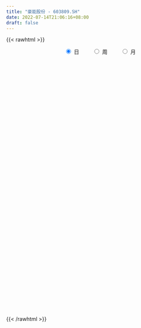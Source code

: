 ```yaml
---
title: "豪能股份 - 603809.SH"
date: 2022-07-14T21:06:16+08:00
draft: false
---
```

{{< rawhtml >}}
    <div style="text-align: center">
        <label style="padding: 1rem;"><input style="margin-right: .5rem" type="radio" name="period" value="D" checked onclick="period_change(this)">日</label>
        <label style="padding: 1rem;"><input style="margin-right: .5rem" type="radio" name="period" value="W" onclick="period_change(this)">周</label>
        <label style="padding: 1rem;"><input style="margin-right: .5rem" type="radio" name="period" value="M" onclick="period_change(this)">月</label>
    </div>
    <div id="chart" style="height: 700px;"></div> 
    <script type="text/javascript">
        const D_v = [29295.88,29944.04,32826.8,18148.94,21471.38,23680.18,32186.92,31620.36,62301.53,40650.72,30435.48,30462.65,54084.71,34189.48,28209.27,48724.25,78642.73,60196.94,49032.76,93194.53,69053.62,58787.82,39114.67,51896.49,39419.76,33108.08,49192.56,66265.43,97888.82,101304.36,30174.57,138410.7,101510.81,70881.59,137498.73,62001.12,102282.68,71088.68,79581.11,100539.27,65375.72,49852.51,39771.68,34443.08,41101.15,26934.36,27458.51,33718.0,48519.42,52988.08,27838.04,23803.96,40434.41,46675.77,34164.88,29070.08,65315.96,72721.12,29686.2,31777.92,30678.96,34660.24,31934.71,24323.52,21269.48,18007.32,19221.68,36635.6,39563.38,45540.82,28051.66,24234.64,30442.28,24221.6,25471.32,45885.12,33904.49,19317.4,16850.55,13733.35,26983.31,34737.83,21015.88,13429.68,22857.6,39558.93,31796.43,25836.01,30365.0,35057.75,21222.96,23226.27,25374.46,14756.0,10464.86,17064.12,13762.6,26092.0,31781.61,15112.8,17835.2,20839.54,17749.46,12345.68,18953.4,24655.04,33616.88,25384.31,21122.89,23829.4,28390.71,17413.69,9457.0,11187.3,8269.41,13051.78,20312.5,11496.36,9768.6,12590.0,11118.22,13508.28,20764.21,28611.96,26093.52,23367.01,54920.15,37957.51,23997.27,23491.89,70186.49,45437.97,28090.56,42384.32,34898.5,29776.41,35169.65,45553.85,54302.74,18457.53,29864.94,63195.83,35084.7,32954.66,30940.36,40804.23,36028.54,15519.0,14710.6,20719.42,17816.12,18075.4,12275.05,13568.02,27025.19,18794.72,17843.04,13640.0,42981.98,62896.56,63389.91,59143.15,37814.25,87121.16,35591.2,27039.2,21189.36,18638.26,26178.2,16805.92,17033.16,20406.26,14913.0,13921.0,14179.92,13561.0,9916.25,10884.05,12383.68,11246.73,11076.8,9058.64,11271.76,14303.74,11017.2,16906.08,20681.96,16406.87,17498.84,14350.6,14975.0,7643.0,7934.72,12884.08,17295.0,10947.96,5604.2,6679.16,7467.28,12112.52,9569.56,8291.0,9559.89,8855.36,8017.0,31307.88,26154.74,27246.23,14986.48,18106.08,24908.84,15236.6,11906.48,8278.59,16176.96,10677.96,10413.53,13268.97,8703.8,13298.16,11602.41,8453.57,8793.71,16527.28,17045.49,16295.44,19007.73,17735.32,9263.6,10757.92,11979.01,28692.03,14351.06,20442.4,16461.96,10568.6,12649.72,14765.69,16796.8,28039.22,28062.32,40005.28,27063.26,21322.25,38392.77,36730.34,20305.99,19203.2,24411.83,17744.4,14406.48,12278.0,20956.92,79152.56,136959.18,166777.76,186126.05,103712.15,51743.31,111000.87,70766.54,50438.66,55989.89,72597.34,56216.23,99572.55,83873.63,93360.81,76843.11,52192.01,53599.65,38762.86,40446.57,49422.56,34228.03,37288.6,78654.18,91210.59,56134.39,45634.44,38194.67,50092.05,34215.91,41744.43,40913.2,52529.44,169412.53,124160.94,69422.0,67919.68,92389.16,62184.75,63487.43,32430.61,38429.02,38651.68,34950.42,30500.72,32727.26,31480.68,30371.76,47750.78,39140.57,52530.59,64903.19,49231.05,61720.8,27863.22,35797.24,55359.09,23024.59,17802.08,14752.65,19189.51,23663.34,19662.32,27761.41,19357.82,20807.07,12402.85,44222.72,57742.23,56816.22,49532.91,37724.1,37047.96,53671.27,30152.86,35890.44,35061.29,24753.75,66700.03,77811.98,48559.04,36908.64,36575.64,26965.52,64390.89,78429.38,51872.53,27771.55,41837.71,41009.86,43168.27,34949.53,42197.79,24618.02,36586.11,56106.44,62846.74,92347.66,89912.87,46968.42,47366.89,52733.02,31543.41,41872.92,23549.07,27233.54,28562.66,21919.69,19993.62,39760.92,29100.87,17020.06,24217.78,32111.26,33743.29,31703.08,21502.63,30157.57,27981.22,33322.9,27207.25,33465.86,15327.52,23631.6,15920.32,25671.94,14737.45,15052.96,12336.03,16814.18,14961.2,20409.61,98685.48,42590.6,20422.96,19243.11,30237.36,18081.76,20187.33,13265.01,16286.45,33648.9,54978.51,31063.56,18771.2,9756.85,8758.0,11200.26,7522.44,14837.4,16408.8,16191.0,26149.51,18944.42,27484.04,20199.93,16048.0,27694.86,26213.4,16434.95,16061.52,22341.51,15746.84,12272.0,13484.31,23717.96,19851.53,19874.94,8052.44,13046.8,7083.0,12257.21,8679.29,10945.2,13291.58,11528.11,11738.44,11288.6,10536.8,19093.0,20590.0,13344.13,18228.79,15848.78,21771.64,18740.19,16865.93,20493.8,86127.97,93651.97,91250.5,45256.47,44029.31,50181.42,49767.87,39162.79,34181.2,36874.22,25674.84,19082.13,33232.23,45546.27,27240.63,21292.55,25357.0,22198.2,34979.95,22790.02,26425.17,20566.96,42154.61,27397.4,53490.7,28077.37,13872.1,28340.33,20642.92,32746.35,25980.8,29665.83,35142.38,17593.97,36172.18,22009.87,25077.13,34156.6,74379.82,89378.22,49515.38,41053.65,26214.6,70521.41,42249.95,37611.45,37908.55,60186.17,50516.15,32104.95,30399.88,34205.71,40579.97,45321.45,36990.44,22264.94,22833.76,15553.02,33850.8]
const D_histogram = [0.0,0.0006381766,-0.0251619776,-0.0195364348,-0.0078659562,-0.0019349595,-0.0088423343,0.0091327064,0.0876891844,0.1437394677,0.1747593248,0.1835989351,0.1668055475,0.1350842236,0.0991904182,0.0763768058,0.1151139385,0.1652479643,0.1856972381,0.2658175379,0.3223730462,0.2698380306,0.2276473414,0.2510690243,0.2621229229,0.2463790931,0.2670713972,0.3778308065,0.4413723394,0.5820244281,0.7757098624,0.911580357,1.0645546461,0.9050972092,0.6039729897,0.5130904088,0.4458970802,0.3207529686,0.2091498171,0.2269175754,0.1341472692,0.1074774804,0.0793571389,0.0056721448,-0.1393090242,-0.2489456284,-0.3052253257,-0.2740000482,-0.2476529775,-0.1741260471,-0.1727644315,-0.2303521363,-0.2377431318,-0.1572211219,-0.1856420376,-0.1591797202,-0.3475927634,-0.5476972742,-0.6393688564,-0.6580903061,-0.6994443026,-0.70208232,-0.7080715603,-0.7269970107,-0.68309665,-0.7033091409,-0.6838243959,-0.5789324369,-0.3257706176,-0.2927859826,-0.2259200628,-0.1567627306,-0.0830554668,-0.0682450243,-0.1216032908,-0.1016568315,-0.0972051006,-0.0999242758,-0.1291039271,-0.1692155328,-0.2666593436,-0.2788119623,-0.2700565466,-0.2531452531,-0.1822919609,-0.1268763533,-0.0626927591,-0.02878229,0.0240084803,0.1317596759,0.1684546432,0.1691543928,0.1353836389,0.106358082,0.0771186423,0.0548457455,0.008625795,-0.0450950255,-0.0559259665,-0.0704497747,-0.0244631354,-0.0162949724,-0.0169055075,-0.0440076531,-0.0881077154,-0.0746169353,-0.1015094928,-0.0946365335,-0.1056733735,-0.1424325476,-0.1426464188,-0.1317434266,-0.1090384698,-0.1022141631,-0.1003629018,-0.1314912499,-0.0811653514,-0.027549225,-0.0078038883,-0.00328546,0.0150721975,0.0474890908,0.0275600291,0.071529932,0.0414015502,0.0486396024,0.1107167533,0.1213346699,0.1039711934,0.1042043111,0.2326414113,0.2484617606,0.2465455028,0.1366861374,0.0935292783,0.0023320038,-0.0471921287,-0.155961022,-0.1509399748,-0.1159982677,-0.1059898473,0.0342502365,0.1108411699,0.1241250972,0.1095136805,0.0326238121,0.0508433887,0.016562005,-0.0054706134,-0.0626926762,-0.0967085785,-0.0618452364,-0.0754792605,-0.119900097,-0.189311917,-0.2422376668,-0.2119424498,-0.1733488434,-0.0220538057,0.1951903182,0.3742901538,0.3686304095,0.348731712,0.4177976326,0.358724422,0.3160653386,0.24628142,0.1925873454,0.1060433186,0.0619169155,0.0101730467,-0.0985391803,-0.1783223545,-0.1875213125,-0.150931651,-0.1408234942,-0.107955401,-0.0871876571,-0.0595778994,-0.0219713162,-0.0061854807,-0.0036135355,0.0096949088,-0.0245938021,-0.0319787719,-0.0080010934,0.0477970813,0.104551339,0.1197626304,0.1065888777,0.1162767099,0.0948485055,0.0643971447,0.0795175587,0.0316065218,-0.0233775672,-0.0390159644,-0.059717007,-0.0510992724,-0.0167822669,0.0038020677,-0.0031776461,-0.0168500147,-0.0282184871,-0.0483316551,-0.0504251235,-0.0027089228,0.0022560421,0.0114306023,0.0412437795,0.0274527921,-0.0053499452,-0.030468166,-0.0417255792,-0.0850915551,-0.0982520511,-0.0998628026,-0.1156203578,-0.1270299403,-0.0927070033,-0.0727892578,-0.0608640969,-0.0365660025,0.0242911041,0.0984353304,0.1404204807,0.2050385088,0.2136173079,0.2154913373,0.1889610233,0.1640946222,0.1686422578,0.142501853,0.1492264427,0.1388432978,0.1071162031,0.0647065348,0.0253350615,-0.3662285202,-0.6093719057,-0.7191882854,-0.7093240006,-0.6731243809,-0.629078037,-0.567586995,-0.4785846482,-0.3956970831,-0.3226380808,-0.2792555997,-0.2407952493,-0.1756166739,-0.1120243745,-0.0250630141,0.1282036306,0.2457793734,0.4127567811,0.5237848343,0.5416766993,0.5328434559,0.5671348081,0.5258100414,0.4871980427,0.4601345092,0.4438701886,0.4227283587,0.3495346054,0.2454796391,0.0803898034,0.0444215342,-0.0013671807,0.0084427029,0.0136384429,0.0162768498,0.0279859647,0.0332156475,0.0359488238,0.1396384646,0.2121452624,0.2372102744,0.2243033283,0.1584055399,0.0521767246,-0.0215505438,-0.0709924492,-0.10756454,-0.0611556128,0.0668795941,0.1651838325,0.184440327,0.1265561507,0.1347485453,0.1261839788,0.0657963623,0.0308259082,-0.0011286729,-0.0141990397,-0.0121629074,-0.0428569881,-0.0719373655,-0.1110814365,-0.1389118224,-0.1821261989,-0.1895446566,-0.216463862,-0.2237069423,-0.1724172996,-0.1569356241,-0.1649897525,-0.179977468,-0.2338530274,-0.267902185,-0.2711746057,-0.2550053331,-0.2332985614,-0.2106416927,-0.1983077633,-0.1192483203,-0.0686096241,-0.0350918071,-0.0056858072,0.0802412141,0.1343658835,0.2043426783,0.2820357705,0.3304935463,0.344570161,0.2583546923,0.1961717664,0.1212321107,0.041948932,-0.0008964226,0.0809003681,0.1221145112,0.1386442831,0.1583033287,0.1753414944,0.1581734805,0.1947718289,0.2378185323,0.2240342499,0.209941097,0.1857038121,0.1706337464,0.1578815452,0.1385944878,0.0903796181,0.0442238116,0.0106118277,0.0185087098,0.1502455947,0.2004686489,0.2226759712,0.2135265514,0.1617419316,0.0600533217,-0.0039026674,-0.0682886025,-0.1274986289,-0.1800700134,-0.2119124216,-0.2388209123,-0.2491948308,-0.3214837299,-0.3801942615,-0.3887974709,-0.331472054,-0.2695349908,-0.2698812662,-0.3009741456,-0.3088173514,-0.2965058647,-0.2287735642,-0.1389064386,-0.1103976277,-0.0877665184,-0.0570422283,-0.0533583752,-0.072438033,-0.1173836631,-0.1178438441,-0.1048067567,-0.0901361593,-0.0577745586,-0.016527525,0.0511385165,0.1623322384,0.2135608874,0.2310522944,0.1640511746,0.1633783276,0.1152351037,0.0561920632,0.0200877081,0.0040368026,0.0677575954,0.1543704252,0.1438638126,0.0975963832,0.0636647483,0.0435658345,0.0330913251,0.0061485164,-0.0316324605,-0.0798975429,-0.097560083,-0.1555200644,-0.1893961638,-0.221923855,-0.2111902974,-0.1887389918,-0.1794734647,-0.2002471918,-0.2344744846,-0.2958653749,-0.3563494468,-0.3759062066,-0.3468687272,-0.3187374073,-0.3397855217,-0.313837516,-0.225254829,-0.1564273776,-0.0847265217,-0.0256392429,0.0301611941,0.0668677216,0.106760704,0.1099402409,0.0947966618,0.1051223677,0.0968074805,0.0827678567,0.054200235,-0.0082644678,-0.0497530902,-0.1013330777,-0.1212035556,-0.1460464785,-0.1551400879,-0.1337485593,-0.0647099507,0.056886536,0.1340837308,0.2116469097,0.2612785687,0.2397900573,0.2381223981,0.2254483984,0.1670976123,0.1855419354,0.2296703467,0.2149463374,0.2070127331,0.2313590639,0.2345672921,0.2193565238,0.2145965067,0.2046600575,0.2074879605,0.2234387514,0.2322293993,0.2081004947,0.1826359489,0.1323639894,-0.1251288195,-0.256851304,-0.3462870474,-0.3897007669,-0.3768540355,-0.3451514563,-0.2782549163,-0.2202518835,-0.1741908048,-0.1561394159,-0.1549580149,-0.1142813681,-0.0717815621,-0.0321178705,-0.009639543,0.0519650816,0.115600157,0.1673358981,0.163847537,0.1587403875,0.1882624284,0.1941166812,0.1869398087,0.1728217825,0.105559769,0.0510313623,0.0314770044,0.0086317898,-0.0036109802,-0.0257890963,-0.0185115641,-0.0294871795,-0.0429646505,-0.0635875663,-0.0657650863,-0.0312284598]
const D_fast = [0.0,0.0007977208,-0.0312929278,-0.0305514938,-0.0208475042,-0.0154002474,-0.0245182058,-0.0042599885,0.0962187856,0.1882039359,0.2629136241,0.3176529682,0.3425609675,0.3446106995,0.3335144986,0.3297950877,0.397310705,0.4887567218,0.5556303052,0.7022049895,0.8393537594,0.8542782514,0.8689993975,0.9551883365,1.0317729658,1.0776239093,1.1650840627,1.3703011737,1.5441857914,1.8303439871,2.217956887,2.5817224709,3.0008354215,3.0676522869,2.9175213149,2.9549113361,2.9991922776,2.9542364081,2.8949207109,2.9694178631,2.9101843742,2.9103839555,2.9021028987,2.8298359408,2.6500275157,2.4781545045,2.3455684757,2.3082937411,2.2727275674,2.3027229862,2.2608934938,2.1457177549,2.0788909765,2.120107706,2.0452762808,2.0319436681,1.7566324341,1.4196036047,1.1680898085,0.9848457823,0.7686307101,0.5904721126,0.4074649823,0.2067902793,0.0799164774,-0.1161232987,-0.2675946527,-0.3074358029,-0.1357166379,-0.1759284986,-0.1655425945,-0.135575945,-0.0826325478,-0.0848833615,-0.1686424507,-0.1741101992,-0.1939597435,-0.2216599876,-0.2831156207,-0.3655311096,-0.5296397563,-0.6114953655,-0.6702540865,-0.7166291062,-0.6913488042,-0.667652285,-0.6191418806,-0.5924269839,-0.5336340936,-0.392942979,-0.314134351,-0.2711460031,-0.2710708473,-0.2735068837,-0.2834666628,-0.2920281232,-0.336091625,-0.4010862019,-0.4258986345,-0.4580348864,-0.4181640309,-0.414069611,-0.418906523,-0.4570105819,-0.523137573,-0.5283010268,-0.5805709575,-0.5973571316,-0.6348123149,-0.7071796259,-0.7430551018,-0.7650879663,-0.7696426269,-0.788371861,-0.8116113252,-0.8756124857,-0.8455779251,-0.7988491049,-0.7810547403,-0.777357677,-0.7552319701,-0.7109428041,-0.7239818586,-0.6621294727,-0.6819074669,-0.6625095141,-0.5727531748,-0.5318015908,-0.5231722689,-0.4968880735,-0.3102906204,-0.232354831,-0.1726347131,-0.2483225441,-0.2680970836,-0.3587113572,-0.4200335219,-0.5677926706,-0.6005066171,-0.594564477,-0.6110535185,-0.4622508756,-0.3579496496,-0.3136344481,-0.3008674446,-0.3696013599,-0.3386709362,-0.3688118186,-0.3922120904,-0.4651073222,-0.5233003691,-0.5038983362,-0.5364021754,-0.6107980361,-0.7275378354,-0.8410230019,-0.8637133973,-0.8684570018,-0.7226754155,-0.4566337121,-0.183961338,-0.0974634799,-0.0301792494,0.1433360794,0.1739439742,0.2103012254,0.2020876619,0.1965404236,0.1365072264,0.1078600522,0.0586594451,-0.074687577,-0.1990513398,-0.2551306259,-0.2562738771,-0.2813715939,-0.2754923509,-0.2765215213,-0.2638062385,-0.2316924844,-0.217453019,-0.2157844577,-0.2000522861,-0.2404894476,-0.2558691104,-0.2338917053,-0.1661442602,-0.0832521678,-0.0381002188,-0.024626752,0.0141302576,0.0164141796,0.002062105,0.0370619086,-0.0029474978,-0.0637759786,-0.0891683669,-0.1247986613,-0.1289557448,-0.098834306,-0.0772994545,-0.0850735798,-0.1029584521,-0.1213815463,-0.1535776281,-0.1682773773,-0.1212384073,-0.1157094319,-0.1036772212,-0.0635530991,-0.0704808884,-0.1046211121,-0.1373563743,-0.1590451824,-0.223684047,-0.2614075558,-0.2879840079,-0.3326466526,-0.3758137201,-0.364667534,-0.3629471029,-0.3662379663,-0.3510813725,-0.2841514898,-0.1853984309,-0.1083081605,0.0075694948,0.0695526208,0.1252994846,0.1460094264,0.1621666808,0.208874881,0.2183599394,0.2623911397,0.2867188193,0.2817707754,0.2555377408,0.2225000328,-0.2606206789,-0.6561070408,-0.9457204919,-1.1131872073,-1.2452686828,-1.3584918481,-1.4388975549,-1.4695413701,-1.4855780758,-1.4931785936,-1.5196100125,-1.5413484745,-1.5200740675,-1.4844878618,-1.4037922549,-1.2184747025,-1.0394541163,-0.7692875133,-0.5273132516,-0.3740022117,-0.2496245912,-0.073549537,0.0165782067,0.0997657186,0.1877358124,0.282439039,0.3669792987,0.3811691968,0.3384841403,0.1934917555,0.1686288698,0.1224983598,0.134418919,0.1430242698,0.1497318891,0.1684374952,0.1819710899,0.1936914721,0.3322907291,0.4578338424,0.542201423,0.585370309,0.5590739056,0.4658892715,0.386774367,0.3195843494,0.2561211237,0.2872411476,0.4319962531,0.5715964496,0.6369630258,0.6107178872,0.6525974181,0.6755788463,0.6316403203,0.6043763434,0.5721395939,0.5555194673,0.5545148727,0.513106545,0.4660418262,0.3991273961,0.3365690547,0.2478231284,0.1930185066,0.1119833356,0.0488135198,0.0569988376,0.033246607,-0.0160549595,-0.076037042,-0.1883758583,-0.2894005621,-0.3604666342,-0.4080486949,-0.4446665635,-0.474670118,-0.5119131294,-0.4626657666,-0.4291794764,-0.4044346111,-0.376450063,-0.2704627382,-0.1827465979,-0.0616841335,0.0865179013,0.2175990636,0.3178182186,0.296191423,0.2830514387,0.2384198106,0.1696238649,0.1265544047,0.2285762874,0.3003190583,0.3515099009,0.4107447788,0.4716183181,0.4939936743,0.5792849799,0.6817863164,0.7240105964,0.7624027178,0.7845913859,0.8121797568,0.838897942,0.8542595065,0.8286395412,0.7935396877,0.7625806607,0.7751047203,0.9444030038,1.0447432202,1.1226195354,1.1668517535,1.1555026166,1.068827337,1.0038956811,0.9224375954,0.8313529118,0.7337640239,0.6489435103,0.5623297915,0.4896571653,0.3369973337,0.1832382368,0.0774356596,0.0518930631,0.0464463785,-0.0213702134,-0.1277066292,-0.2127541728,-0.2745691524,-0.2640302428,-0.2088897269,-0.207980323,-0.2072908432,-0.1908271102,-0.2004828509,-0.2376720169,-0.3119635628,-0.3418847048,-0.3550493067,-0.362912749,-0.344994788,-0.3078796357,-0.227428965,-0.0756521835,0.0289666873,0.104221168,0.0782328418,0.1184045767,0.0990701287,0.054075104,0.022992676,0.0079509711,0.0886111628,0.2138165989,0.2392759394,0.2174076058,0.199392158,0.1901847027,0.1879830247,0.162577345,0.1168882531,0.048648785,0.0065962241,-0.0902437735,-0.1714689137,-0.2594775688,-0.3015415855,-0.3262750278,-0.3618778669,-0.4327133919,-0.5255593059,-0.6609165399,-0.8104879735,-0.924021285,-0.9817009873,-1.0332540192,-1.1392485141,-1.1917598874,-1.1594909076,-1.1297703006,-1.0792510752,-1.0265736071,-0.9632328716,-0.9098094137,-0.8432262553,-0.8125616582,-0.8040060718,-0.7673997739,-0.751512791,-0.7448604506,-0.7598780136,-0.8244088334,-0.8783357283,-0.9552489853,-1.005420352,-1.0667748946,-1.114653526,-1.1266991372,-1.0738380162,-0.9380198956,-0.8273017681,-0.6968268617,-0.5818755606,-0.5434165576,-0.4855536173,-0.4418655174,-0.4584419005,-0.3936120935,-0.2920660955,-0.2530535205,-0.2092339415,-0.1270478447,-0.0651977934,-0.0255694308,0.0233196787,0.0645482439,0.119248137,0.1910586158,0.2579066135,0.2858028326,0.305997274,0.2888163119,0.0000412981,-0.1958940124,-0.3719015176,-0.5127404289,-0.5941072064,-0.6486924912,-0.6513596803,-0.6484196184,-0.6459062409,-0.666889706,-0.7044478087,-0.6923415039,-0.6677870884,-0.6361528645,-0.6160844228,-0.5414885277,-0.448953413,-0.3553836974,-0.3179101743,-0.2833322269,-0.206744579,-0.1523611558,-0.1128030761,-0.0837156567,-0.124587728,-0.1663582941,-0.1780434009,-0.1987306681,-0.2118761832,-0.2405015732,-0.2378519322,-0.2561993423,-0.280417976,-0.3169377833,-0.335556575,-0.3088270634]
const D_slow = [0.0,0.0001595442,-0.0061309502,-0.0110150589,-0.012981548,-0.0134652879,-0.0156758715,-0.0133926949,0.0085296012,0.0444644682,0.0881542993,0.1340540331,0.17575542,0.2095264759,0.2343240804,0.2534182819,0.2821967665,0.3235087576,0.3699330671,0.4363874516,0.5169807131,0.5844402208,0.6413520561,0.7041193122,0.7696500429,0.8312448162,0.8980126655,0.9924703671,1.102813452,1.248319559,1.4422470246,1.6701421139,1.9362807754,2.1625550777,2.3135483251,2.4418209273,2.5532951974,2.6334834395,2.6857708938,2.7425002876,2.7760371049,2.8029064751,2.8227457598,2.824163796,2.7893365399,2.7271001328,2.6507938014,2.5822937893,2.520380545,2.4768490332,2.4336579253,2.3760698913,2.3166341083,2.2773288278,2.2309183184,2.1911233884,2.1042251975,1.967300879,1.8074586649,1.6429360883,1.4680750127,1.2925544327,1.1155365426,0.9337872899,0.7630131274,0.5871858422,0.4162297432,0.271496634,0.1900539796,0.116857484,0.0603774683,0.0211867856,0.0004229189,-0.0166383372,-0.0470391599,-0.0724533677,-0.0967546429,-0.1217357118,-0.1540116936,-0.1963155768,-0.2629804127,-0.3326834033,-0.4001975399,-0.4634838532,-0.5090568434,-0.5407759317,-0.5564491215,-0.563644694,-0.5576425739,-0.5247026549,-0.4825889941,-0.4403003959,-0.4064544862,-0.3798649657,-0.3605853051,-0.3468738687,-0.34471742,-0.3559911764,-0.369972668,-0.3875851117,-0.3937008955,-0.3977746386,-0.4020010155,-0.4130029288,-0.4350298576,-0.4536840915,-0.4790614647,-0.502720598,-0.5291389414,-0.5647470783,-0.600408683,-0.6333445397,-0.6606041571,-0.6861576979,-0.7112484234,-0.7441212358,-0.7644125737,-0.7712998799,-0.773250852,-0.774072217,-0.7703041676,-0.7584318949,-0.7515418876,-0.7336594046,-0.7233090171,-0.7111491165,-0.6834699282,-0.6531362607,-0.6271434623,-0.6010923846,-0.5429320317,-0.4808165916,-0.4191802159,-0.3850086815,-0.361626362,-0.361043361,-0.3728413932,-0.4118316487,-0.4495666424,-0.4785662093,-0.5050636711,-0.496501112,-0.4687908195,-0.4377595452,-0.4103811251,-0.4022251721,-0.3895143249,-0.3853738237,-0.386741477,-0.402414646,-0.4265917907,-0.4420530998,-0.4609229149,-0.4908979391,-0.5382259184,-0.5987853351,-0.6517709475,-0.6951081584,-0.7006216098,-0.6518240303,-0.5582514918,-0.4660938894,-0.3789109614,-0.2744615533,-0.1847804478,-0.1057641131,-0.0441937581,0.0039530782,0.0304639079,0.0459431367,0.0484863984,0.0238516033,-0.0207289853,-0.0676093134,-0.1053422262,-0.1405480997,-0.1675369499,-0.1893338642,-0.2042283391,-0.2097211681,-0.2112675383,-0.2121709222,-0.209747195,-0.2158956455,-0.2238903385,-0.2258906118,-0.2139413415,-0.1878035068,-0.1578628492,-0.1312156297,-0.1021464523,-0.0784343259,-0.0623350397,-0.0424556501,-0.0345540196,-0.0403984114,-0.0501524025,-0.0650816543,-0.0778564724,-0.0820520391,-0.0811015222,-0.0818959337,-0.0861084374,-0.0931630592,-0.1052459729,-0.1178522538,-0.1185294845,-0.117965474,-0.1151078234,-0.1047968786,-0.0979336805,-0.0992711668,-0.1068882083,-0.1173196031,-0.1385924919,-0.1631555047,-0.1881212053,-0.2170262948,-0.2487837799,-0.2719605307,-0.2901578451,-0.3053738694,-0.31451537,-0.308442594,-0.2838337614,-0.2487286412,-0.197469014,-0.144064687,-0.0901918527,-0.0429515969,-0.0019279413,0.0402326231,0.0758580864,0.1131646971,0.1478755215,0.1746545723,0.190831206,0.1971649713,0.1056078413,-0.0467351351,-0.2265322065,-0.4038632066,-0.5721443019,-0.7294138111,-0.8713105599,-0.9909567219,-1.0898809927,-1.1705405129,-1.2403544128,-1.3005532251,-1.3444573936,-1.3724634872,-1.3787292408,-1.3466783331,-1.2852334898,-1.1820442945,-1.0510980859,-0.9156789111,-0.7824680471,-0.6406843451,-0.5092318347,-0.3874323241,-0.2723986968,-0.1614311496,-0.0557490599,0.0316345914,0.0930045012,0.113101952,0.1242073356,0.1238655404,0.1259762162,0.1293858269,0.1334550393,0.1404515305,0.1487554424,0.1577426483,0.1926522645,0.2456885801,0.3049911487,0.3610669807,0.4006683657,0.4137125468,0.4083249109,0.3905767986,0.3636856636,0.3483967604,0.3651166589,0.4064126171,0.4525226988,0.4841617365,0.5178488728,0.5493948675,0.5658439581,0.5735504351,0.5732682669,0.569718507,0.5666777801,0.5559635331,0.5379791917,0.5102088326,0.475480877,0.4299493273,0.3825631631,0.3284471976,0.2725204621,0.2294161372,0.1901822311,0.148934793,0.103940426,0.0454771692,-0.0214983771,-0.0892920285,-0.1530433618,-0.2113680021,-0.2640284253,-0.3136053661,-0.3434174462,-0.3605698523,-0.369342804,-0.3707642558,-0.3507039523,-0.3171124814,-0.2660268118,-0.1955178692,-0.1128944826,-0.0267519424,0.0378367307,0.0868796723,0.1171876999,0.1276749329,0.1274508273,0.1476759193,0.1782045471,0.2128656179,0.25244145,0.2962768237,0.3358201938,0.384513151,0.4439677841,0.4999763465,0.5524616208,0.5988875738,0.6415460104,0.6810163967,0.7156650187,0.7382599232,0.7493158761,0.751968833,0.7565960105,0.7941574091,0.8442745714,0.8999435642,0.953325202,0.9937606849,1.0087740154,1.0077983485,0.9907261979,0.9588515407,0.9138340373,0.8608559319,0.8011507038,0.7388519961,0.6584810636,0.5634324983,0.4662331305,0.383365117,0.3159813693,0.2485110528,0.1732675164,0.0960631785,0.0219367124,-0.0352566787,-0.0699832883,-0.0975826953,-0.1195243248,-0.1337848819,-0.1471244757,-0.165233984,-0.1945798997,-0.2240408607,-0.2502425499,-0.2727765897,-0.2872202294,-0.2913521106,-0.2785674815,-0.2379844219,-0.1845942001,-0.1268311265,-0.0858183328,-0.0449737509,-0.016164975,-0.0021169592,0.0029049678,0.0039141685,0.0208535674,0.0594461737,0.0954121268,0.1198112226,0.1357274097,0.1466188683,0.1548916996,0.1564288287,0.1485207135,0.1285463278,0.1041563071,0.065276291,0.01792725,-0.0375537137,-0.0903512881,-0.137536036,-0.1824044022,-0.2324662001,-0.2910848213,-0.365051165,-0.4541385267,-0.5481150784,-0.6348322601,-0.714516612,-0.7994629924,-0.8779223714,-0.9342360786,-0.973342923,-0.9945245535,-1.0009343642,-0.9933940657,-0.9766771353,-0.9499869593,-0.9225018991,-0.8988027336,-0.8725221417,-0.8483202715,-0.8276283074,-0.8140782486,-0.8161443656,-0.8285826381,-0.8539159075,-0.8842167964,-0.9207284161,-0.959513438,-0.9929505779,-1.0091280655,-0.9949064316,-0.9613854989,-0.9084737714,-0.8431541293,-0.7832066149,-0.7236760154,-0.6673139158,-0.6255395127,-0.5791540289,-0.5217364422,-0.4679998579,-0.4162466746,-0.3584069086,-0.2997650856,-0.2449259546,-0.191276828,-0.1401118136,-0.0882398235,-0.0323801356,0.0256772142,0.0777023379,0.1233613251,0.1564523225,0.1251701176,0.0609572916,-0.0256144702,-0.123039662,-0.2172531709,-0.3035410349,-0.373104764,-0.4281677349,-0.4717154361,-0.5107502901,-0.5494897938,-0.5780601358,-0.5960055263,-0.604034994,-0.6064448797,-0.5934536093,-0.5645535701,-0.5227195955,-0.4817577113,-0.4420726144,-0.3950070073,-0.346477837,-0.2997428848,-0.2565374392,-0.230147497,-0.2173896564,-0.2095204053,-0.2073624579,-0.2082652029,-0.214712477,-0.219340368,-0.2267121629,-0.2374533255,-0.2533502171,-0.2697914887,-0.2775986036]
const D_data = [['2020-06-23', 13.72, 13.35, 13.34, 13.85],['2020-06-24', 13.35, 13.36, 13.13, 13.57],['2020-06-29', 13.12, 12.95, 12.92, 13.48],['2020-06-30', 12.98, 13.27, 12.98, 13.45],['2020-07-01', 13.36, 13.38, 13.23, 13.6],['2020-07-02', 13.26, 13.35, 13.2, 13.5],['2020-07-03', 13.24, 13.18, 13.0, 13.41],['2020-07-06', 13.21, 13.52, 13.18, 13.66],['2020-07-07', 13.52, 14.58, 13.48, 14.86],['2020-07-08', 14.5, 14.76, 14.05, 14.8],['2020-07-09', 14.7, 14.82, 14.55, 14.86],['2020-07-10', 14.7, 14.81, 14.63, 15.19],['2020-07-13', 14.69, 14.63, 14.51, 14.93],['2020-07-14', 14.69, 14.46, 14.18, 14.76],['2020-07-15', 14.43, 14.35, 14.2, 14.69],['2020-07-16', 14.44, 14.46, 14.27, 15.07],['2020-07-17', 14.42, 15.39, 14.02, 15.58],['2020-07-20', 15.45, 15.93, 15.15, 15.93],['2020-07-21', 16.02, 15.94, 15.55, 16.48],['2020-07-22', 16.29, 17.2, 16.13, 17.53],['2020-07-23', 16.9, 17.58, 16.44, 17.87],['2020-07-24', 17.48, 16.54, 15.83, 17.88],['2020-07-27', 16.9, 16.7, 16.2, 17.27],['2020-07-28', 16.7, 17.76, 16.59, 17.98],['2020-07-29', 18.03, 18.01, 17.61, 18.27],['2020-07-30', 18.01, 17.98, 17.81, 18.35],['2020-07-31', 18.26, 18.78, 17.88, 18.97],['2020-08-03', 20.1, 20.66, 19.61, 20.66],['2020-08-04', 21.08, 21.02, 20.75, 22.68],['2020-08-05', 20.61, 23.12, 20.53, 23.12],['2020-08-06', 23.5, 25.43, 23.39, 25.43],['2020-08-07', 27.97, 26.5, 25.45, 27.97],['2020-08-10', 26.79, 28.55, 26.75, 29.05],['2020-08-11', 27.28, 25.7, 25.7, 27.82],['2020-08-12', 23.8, 23.6, 23.13, 25.44],['2020-08-13', 24.0, 25.96, 24.0, 25.96],['2020-08-14', 27.29, 26.57, 24.6, 27.3],['2020-08-17', 26.88, 26.0, 25.64, 28.9],['2020-08-18', 26.72, 26.12, 24.85, 26.72],['2020-08-19', 26.5, 28.05, 26.28, 28.73],['2020-08-20', 27.18, 27.0, 25.46, 27.37],['2020-08-21', 26.93, 28.0, 26.91, 29.1],['2020-08-24', 28.01, 28.31, 27.15, 28.9],['2020-08-25', 28.4, 27.9, 27.5, 29.23],['2020-08-26', 27.6, 26.76, 26.5, 28.37],['2020-08-27', 27.11, 26.75, 26.28, 27.49],['2020-08-28', 27.49, 27.13, 26.15, 27.49],['2020-08-31', 27.5, 28.3, 26.49, 28.49],['2020-09-01', 28.39, 28.55, 27.82, 29.5],['2020-09-02', 28.86, 29.6, 28.41, 30.5],['2020-09-03', 29.8, 29.11, 29.04, 30.25],['2020-09-04', 28.92, 28.4, 28.25, 29.45],['2020-09-07', 28.98, 29.0, 28.25, 30.3],['2020-09-08', 28.99, 30.47, 28.5, 31.0],['2020-09-09', 30.4, 29.43, 29.26, 30.76],['2020-09-10', 29.8, 30.29, 29.45, 30.8],['2020-09-11', 30.38, 27.26, 27.26, 30.5],['2020-09-14', 27.1, 25.99, 25.26, 27.5],['2020-09-15', 26.29, 26.35, 25.61, 26.64],['2020-09-16', 26.58, 26.69, 25.6, 27.0],['2020-09-17', 26.99, 25.92, 25.92, 27.26],['2020-09-18', 26.0, 25.92, 25.11, 26.3],['2020-09-21', 25.98, 25.46, 25.21, 26.37],['2020-09-22', 25.34, 24.8, 24.8, 25.67],['2020-09-23', 24.95, 25.21, 24.95, 25.94],['2020-09-24', 25.56, 24.01, 24.01, 25.57],['2020-09-25', 24.39, 24.02, 23.52, 24.39],['2020-09-28', 24.6, 24.97, 23.81, 25.47],['2020-09-29', 25.4, 27.47, 25.01, 27.47],['2020-09-30', 27.5, 25.26, 25.25, 27.68],['2020-10-09', 25.83, 25.76, 25.17, 26.57],['2020-10-12', 25.76, 26.01, 25.68, 26.62],['2020-10-13', 26.01, 26.36, 25.4, 26.67],['2020-10-14', 26.28, 25.8, 25.08, 26.5],['2020-10-15', 26.03, 24.76, 24.72, 26.1],['2020-10-16', 24.95, 25.49, 24.73, 26.44],['2020-10-19', 25.5, 25.27, 25.21, 26.25],['2020-10-20', 25.33, 25.09, 24.81, 25.4],['2020-10-21', 25.02, 24.56, 24.0, 25.31],['2020-10-22', 25.0, 24.09, 24.0, 25.0],['2020-10-23', 24.05, 22.79, 22.75, 24.3],['2020-10-26', 22.79, 23.3, 22.1, 23.87],['2020-10-27', 22.87, 23.28, 22.73, 23.75],['2020-10-28', 23.56, 23.18, 22.85, 23.56],['2020-10-29', 23.18, 23.85, 22.75, 24.09],['2020-10-30', 24.5, 23.8, 23.8, 25.44],['2020-11-02', 23.91, 24.08, 23.64, 24.95],['2020-11-03', 24.46, 23.85, 23.45, 24.5],['2020-11-04', 24.1, 24.24, 22.99, 24.3],['2020-11-05', 24.24, 25.35, 24.01, 25.45],['2020-11-06', 25.32, 24.9, 24.56, 25.88],['2020-11-09', 25.58, 24.62, 24.43, 25.58],['2020-11-10', 24.79, 24.16, 23.95, 24.9],['2020-11-11', 24.26, 24.09, 23.5, 24.63],['2020-11-12', 24.14, 23.95, 23.81, 24.36],['2020-11-13', 23.75, 23.9, 23.22, 24.37],['2020-11-16', 24.0, 23.39, 23.35, 24.0],['2020-11-17', 23.09, 22.96, 22.62, 23.6],['2020-11-18', 23.04, 23.23, 22.18, 23.89],['2020-11-19', 22.99, 23.01, 22.6, 23.48],['2020-11-20', 23.05, 23.76, 22.83, 23.88],['2020-11-23', 23.71, 23.36, 23.22, 24.0],['2020-11-24', 23.24, 23.2, 22.94, 23.8],['2020-11-25', 23.14, 22.71, 22.68, 23.37],['2020-11-26', 22.61, 22.19, 21.76, 22.79],['2020-11-27', 22.13, 22.7, 21.86, 22.75],['2020-11-30', 22.7, 22.02, 21.72, 23.3],['2020-12-01', 21.93, 22.24, 21.6, 22.33],['2020-12-02', 22.44, 21.85, 21.7, 22.67],['2020-12-03', 21.7, 21.22, 21.13, 21.97],['2020-12-04', 21.6, 21.38, 20.71, 21.6],['2020-12-07', 21.38, 21.35, 21.22, 21.73],['2020-12-08', 21.5, 21.4, 21.3, 21.73],['2020-12-09', 21.22, 21.1, 21.07, 21.69],['2020-12-10', 20.71, 20.88, 20.61, 21.2],['2020-12-11', 20.91, 20.19, 20.14, 21.06],['2020-12-14', 20.56, 21.07, 20.0, 21.45],['2020-12-15', 21.18, 21.24, 20.84, 21.43],['2020-12-16', 21.43, 20.89, 20.75, 21.43],['2020-12-17', 21.2, 20.65, 20.4, 21.31],['2020-12-18', 20.68, 20.78, 20.47, 21.13],['2020-12-21', 20.8, 21.01, 20.35, 21.25],['2020-12-22', 20.95, 20.31, 20.02, 21.3],['2020-12-23', 20.71, 21.11, 20.71, 21.45],['2020-12-24', 21.09, 20.16, 20.13, 21.09],['2020-12-25', 20.23, 20.5, 19.75, 20.77],['2020-12-28', 20.9, 21.34, 20.73, 22.55],['2020-12-29', 21.34, 20.89, 20.2, 21.4],['2020-12-30', 20.71, 20.52, 19.52, 20.85],['2020-12-31', 20.39, 20.69, 20.1, 20.78],['2021-01-04', 20.6, 22.7, 20.6, 22.76],['2021-01-05', 22.97, 21.8, 21.42, 23.0],['2021-01-06', 21.81, 21.75, 21.07, 22.05],['2021-01-07', 21.76, 20.19, 20.0, 21.9],['2021-01-08', 20.19, 20.65, 19.95, 21.4],['2021-01-11', 20.41, 19.67, 19.63, 20.65],['2021-01-12', 20.0, 19.74, 19.63, 20.85],['2021-01-13', 19.71, 18.43, 18.15, 19.83],['2021-01-14', 18.49, 19.39, 17.67, 19.85],['2021-01-15', 19.0, 19.7, 18.94, 19.82],['2021-01-18', 19.58, 19.35, 19.11, 19.99],['2021-01-19', 19.32, 21.29, 19.29, 21.29],['2021-01-20', 21.0, 21.07, 20.53, 21.6],['2021-01-21', 20.94, 20.55, 20.38, 21.28],['2021-01-22', 20.19, 20.23, 19.9, 20.6],['2021-01-25', 19.9, 19.2, 19.11, 20.23],['2021-01-26', 19.0, 20.21, 18.71, 20.45],['2021-01-27', 20.18, 19.48, 19.38, 20.8],['2021-01-28', 19.46, 19.43, 19.03, 20.19],['2021-01-29', 19.4, 18.69, 18.38, 19.62],['2021-02-01', 19.17, 18.61, 18.08, 19.17],['2021-02-02', 18.6, 19.35, 18.3, 19.57],['2021-02-03', 19.01, 18.68, 18.5, 19.32],['2021-02-04', 18.16, 17.99, 17.8, 18.82],['2021-02-05', 18.21, 17.17, 17.15, 18.25],['2021-02-08', 17.16, 16.79, 16.68, 17.51],['2021-02-09', 16.79, 17.5, 16.39, 17.75],['2021-02-10', 17.41, 17.54, 17.0, 17.74],['2021-02-18', 18.62, 19.29, 18.31, 19.29],['2021-02-19', 19.78, 21.09, 19.68, 21.2],['2021-02-22', 21.08, 21.83, 20.26, 22.9],['2021-02-23', 21.12, 20.21, 20.1, 21.61],['2021-02-24', 20.06, 20.19, 19.9, 20.76],['2021-02-25', 20.31, 21.7, 20.25, 22.01],['2021-02-26', 21.43, 20.4, 20.14, 21.43],['2021-03-01', 20.3, 20.58, 20.08, 20.9],['2021-03-02', 20.61, 20.15, 19.9, 20.98],['2021-03-03', 19.64, 20.19, 19.64, 20.27],['2021-03-04', 20.23, 19.52, 19.3, 20.57],['2021-03-05', 19.37, 19.77, 19.11, 20.1],['2021-03-08', 20.0, 19.45, 19.3, 20.3],['2021-03-09', 19.32, 18.27, 18.12, 19.36],['2021-03-10', 18.64, 18.01, 17.91, 18.94],['2021-03-11', 17.97, 18.5, 17.74, 18.63],['2021-03-12', 18.58, 19.0, 18.35, 19.07],['2021-03-15', 18.98, 18.66, 18.51, 19.5],['2021-03-16', 18.52, 18.94, 18.44, 18.97],['2021-03-17', 19.01, 18.83, 18.6, 19.22],['2021-03-18', 18.88, 18.96, 18.61, 19.18],['2021-03-19', 18.89, 19.2, 18.5, 19.35],['2021-03-22', 18.74, 19.03, 18.69, 19.2],['2021-03-23', 18.7, 18.88, 18.61, 18.95],['2021-03-24', 18.75, 19.03, 18.54, 19.18],['2021-03-25', 19.11, 18.34, 18.28, 19.16],['2021-03-26', 18.16, 18.51, 18.1, 18.6],['2021-03-29', 18.57, 18.9, 18.57, 19.64],['2021-03-30', 18.9, 19.5, 18.55, 19.5],['2021-03-31', 19.5, 19.85, 19.2, 19.98],['2021-04-01', 19.81, 19.59, 19.36, 19.96],['2021-04-02', 19.6, 19.31, 18.95, 19.95],['2021-04-06', 19.34, 19.66, 19.33, 19.81],['2021-04-07', 19.66, 19.31, 19.29, 19.72],['2021-04-08', 19.35, 19.11, 19.08, 19.44],['2021-04-09', 19.36, 19.69, 19.0, 19.85],['2021-04-12', 19.68, 18.85, 18.8, 20.16],['2021-04-13', 18.86, 18.48, 18.33, 19.21],['2021-04-14', 18.68, 18.75, 18.34, 18.83],['2021-04-15', 18.78, 18.54, 18.1, 18.78],['2021-04-16', 18.37, 18.82, 18.37, 18.88],['2021-04-19', 19.0, 19.22, 18.76, 19.77],['2021-04-20', 19.22, 19.18, 19.15, 19.64],['2021-04-21', 19.07, 18.86, 18.8, 19.25],['2021-04-22', 18.6, 18.7, 18.54, 19.13],['2021-04-23', 18.89, 18.63, 18.41, 18.89],['2021-04-26', 18.62, 18.39, 18.32, 18.84],['2021-04-27', 18.75, 18.5, 18.36, 19.8],['2021-04-28', 18.55, 19.21, 18.12, 19.6],['2021-04-29', 19.21, 18.8, 18.8, 19.63],['2021-04-30', 18.68, 18.88, 18.5, 19.15],['2021-05-06', 18.87, 19.25, 18.75, 19.38],['2021-05-07', 19.42, 18.76, 18.6, 19.48],['2021-05-10', 18.72, 18.39, 18.35, 18.96],['2021-05-11', 18.37, 18.3, 18.17, 18.5],['2021-05-12', 18.19, 18.33, 18.14, 18.4],['2021-05-13', 18.44, 17.71, 17.67, 18.44],['2021-05-14', 17.97, 17.84, 17.62, 17.97],['2021-05-17', 17.9, 17.84, 17.73, 18.2],['2021-05-18', 18.1, 17.5, 17.23, 18.1],['2021-05-19', 17.63, 17.35, 17.22, 17.63],['2021-05-20', 17.43, 17.86, 17.08, 17.86],['2021-05-21', 17.68, 17.72, 17.41, 17.84],['2021-05-24', 17.6, 17.61, 17.34, 17.71],['2021-05-25', 17.5, 17.78, 17.44, 17.88],['2021-05-26', 17.68, 18.42, 17.68, 18.46],['2021-05-27', 18.42, 18.96, 18.31, 18.96],['2021-05-28', 19.02, 18.93, 18.73, 19.06],['2021-05-31', 19.19, 19.61, 18.8, 19.74],['2021-06-01', 19.9, 19.25, 19.14, 19.9],['2021-06-02', 19.25, 19.35, 19.17, 19.43],['2021-06-03', 19.36, 19.08, 18.99, 19.6],['2021-06-04', 19.08, 19.1, 18.95, 19.25],['2021-06-07', 19.18, 19.55, 19.18, 19.95],['2021-06-08', 19.69, 19.24, 19.05, 19.74],['2021-06-09', 19.59, 19.73, 19.25, 20.25],['2021-06-10', 19.69, 19.64, 19.42, 19.93],['2021-06-11', 19.9, 19.38, 19.28, 19.9],['2021-06-15', 19.37, 19.14, 18.92, 19.45],['2021-06-16', 19.14, 19.02, 18.82, 19.3],['2021-06-17', 13.18, 13.32, 13.0, 13.78],['2021-06-18', 13.03, 13.07, 12.8, 13.34],['2021-06-21', 12.97, 13.23, 12.8, 13.39],['2021-06-22', 13.26, 13.84, 13.17, 13.95],['2021-06-23', 13.75, 13.67, 13.55, 13.96],['2021-06-24', 13.68, 13.37, 13.22, 13.69],['2021-06-25', 13.63, 13.28, 13.0, 13.9],['2021-06-28', 13.51, 13.48, 13.31, 13.74],['2021-06-29', 13.27, 13.37, 13.17, 13.54],['2021-06-30', 13.3, 13.22, 13.15, 13.57],['2021-07-01', 13.3, 12.75, 12.74, 13.34],['2021-07-02', 12.76, 12.52, 12.47, 12.89],['2021-07-05', 12.65, 12.78, 12.52, 12.89],['2021-07-06', 12.68, 12.8, 12.62, 12.85],['2021-07-07', 12.8, 13.25, 12.74, 13.27],['2021-07-08', 13.26, 14.58, 13.01, 14.58],['2021-07-09', 15.36, 14.83, 14.12, 15.74],['2021-07-12', 14.61, 16.31, 14.53, 16.31],['2021-07-13', 17.25, 16.58, 16.38, 17.25],['2021-07-14', 16.56, 16.05, 16.0, 16.89],['2021-07-15', 16.01, 16.05, 15.7, 16.41],['2021-07-16', 16.0, 17.0, 15.92, 17.66],['2021-07-19', 17.07, 16.39, 16.25, 17.35],['2021-07-20', 16.53, 16.55, 16.48, 17.15],['2021-07-21', 16.59, 16.85, 16.39, 17.05],['2021-07-22', 16.85, 17.2, 16.85, 17.82],['2021-07-23', 17.19, 17.37, 16.96, 17.9],['2021-07-26', 17.35, 16.77, 16.59, 17.76],['2021-07-27', 17.0, 16.15, 16.07, 17.08],['2021-07-28', 16.15, 14.8, 14.54, 16.2],['2021-07-29', 15.03, 15.94, 15.03, 16.16],['2021-07-30', 15.83, 15.63, 15.4, 15.92],['2021-08-02', 15.6, 16.25, 15.6, 16.58],['2021-08-03', 16.26, 16.26, 16.15, 16.56],['2021-08-04', 16.24, 16.28, 16.0, 16.46],['2021-08-05', 16.14, 16.47, 16.12, 16.75],['2021-08-06', 16.41, 16.48, 16.18, 16.74],['2021-08-09', 16.52, 16.52, 16.21, 17.1],['2021-08-10', 16.66, 18.17, 16.57, 18.17],['2021-08-11', 18.13, 18.43, 17.51, 18.43],['2021-08-12', 18.2, 18.32, 18.03, 18.74],['2021-08-13', 18.39, 18.11, 17.88, 18.58],['2021-08-16', 18.2, 17.44, 17.39, 18.2],['2021-08-17', 17.42, 16.61, 16.56, 17.56],['2021-08-18', 16.88, 16.6, 16.41, 16.96],['2021-08-19', 16.6, 16.59, 16.04, 16.77],['2021-08-20', 16.78, 16.5, 16.12, 16.98],['2021-08-23', 16.79, 17.55, 16.69, 17.74],['2021-08-24', 17.91, 19.1, 17.8, 19.3],['2021-08-25', 19.27, 19.49, 19.05, 20.0],['2021-08-26', 19.54, 19.02, 18.97, 19.67],['2021-08-27', 18.92, 18.14, 18.05, 19.0],['2021-08-30', 18.38, 19.01, 18.03, 19.35],['2021-08-31', 19.1, 18.98, 18.72, 19.9],['2021-09-01', 18.95, 18.3, 18.03, 19.23],['2021-09-02', 18.11, 18.48, 18.05, 18.62],['2021-09-03', 18.48, 18.43, 18.05, 19.0],['2021-09-06', 18.29, 18.62, 18.29, 19.15],['2021-09-07', 18.66, 18.85, 18.4, 19.08],['2021-09-08', 18.83, 18.42, 18.26, 18.94],['2021-09-09', 18.42, 18.31, 18.1, 18.7],['2021-09-10', 18.29, 18.0, 17.77, 18.47],['2021-09-13', 18.0, 17.93, 17.74, 18.24],['2021-09-14', 17.88, 17.48, 17.35, 18.26],['2021-09-15', 17.26, 17.7, 17.1, 18.03],['2021-09-16', 17.7, 17.25, 17.19, 17.72],['2021-09-17', 16.89, 17.27, 16.89, 17.63],['2021-09-22', 16.8, 18.0, 16.8, 18.33],['2021-09-23', 18.02, 17.63, 17.13, 18.07],['2021-09-24', 17.62, 17.25, 17.18, 17.9],['2021-09-27', 17.52, 16.98, 16.86, 17.6],['2021-09-28', 17.0, 16.15, 16.13, 17.06],['2021-09-29', 16.12, 15.96, 15.92, 16.52],['2021-09-30', 15.96, 16.02, 15.83, 16.3],['2021-10-08', 16.09, 16.07, 15.97, 16.58],['2021-10-11', 16.07, 16.02, 15.75, 16.21],['2021-10-12', 16.0, 15.94, 15.37, 16.19],['2021-10-13', 15.61, 15.7, 15.43, 15.96],['2021-10-14', 15.62, 16.61, 15.62, 16.69],['2021-10-15', 16.61, 16.48, 16.28, 16.74],['2021-10-18', 16.63, 16.4, 16.19, 16.96],['2021-10-19', 16.4, 16.45, 16.25, 16.52],['2021-10-20', 16.47, 17.45, 16.36, 17.6],['2021-10-21', 17.38, 17.47, 17.36, 18.86],['2021-10-22', 17.37, 18.1, 17.37, 18.49],['2021-10-25', 18.28, 18.76, 17.7, 18.84],['2021-10-26', 18.76, 18.96, 18.45, 19.25],['2021-10-27', 18.96, 18.96, 18.61, 19.12],['2021-10-28', 18.05, 17.75, 17.57, 18.6],['2021-10-29', 17.76, 17.84, 17.27, 18.0],['2021-11-01', 17.82, 17.45, 17.4, 18.27],['2021-11-02', 17.44, 17.06, 16.89, 17.68],['2021-11-03', 17.15, 17.22, 16.8, 17.5],['2021-11-04', 17.53, 18.94, 17.23, 18.94],['2021-11-05', 19.4, 18.87, 18.75, 19.89],['2021-11-08', 18.7, 18.85, 18.59, 19.5],['2021-11-09', 18.8, 19.14, 18.42, 19.3],['2021-11-10', 19.32, 19.38, 18.86, 19.81],['2021-11-11', 19.14, 19.13, 18.9, 19.42],['2021-11-12', 19.29, 20.05, 18.97, 20.3],['2021-11-15', 20.3, 20.58, 20.08, 21.29],['2021-11-16', 20.48, 20.2, 19.95, 21.0],['2021-11-17', 20.21, 20.37, 19.86, 20.6],['2021-11-18', 20.36, 20.38, 19.85, 20.99],['2021-11-19', 20.38, 20.62, 19.96, 20.95],['2021-11-22', 20.7, 20.8, 20.35, 21.15],['2021-11-23', 20.74, 20.85, 20.53, 21.05],['2021-11-24', 21.05, 20.5, 20.17, 21.05],['2021-11-25', 20.55, 20.43, 20.26, 20.74],['2021-11-26', 20.34, 20.5, 19.86, 20.66],['2021-11-29', 20.18, 21.07, 20.0, 21.34],['2021-11-30', 21.58, 23.18, 21.58, 23.18],['2021-12-01', 23.29, 22.91, 22.57, 23.78],['2021-12-02', 23.25, 23.05, 22.48, 24.6],['2021-12-03', 22.9, 23.0, 22.34, 23.24],['2021-12-06', 23.1, 22.59, 22.56, 23.59],['2021-12-07', 22.89, 21.78, 21.4, 23.15],['2021-12-08', 21.74, 21.97, 21.6, 22.35],['2021-12-09', 22.09, 21.73, 21.1, 22.13],['2021-12-10', 21.73, 21.52, 21.36, 22.1],['2021-12-13', 21.46, 21.31, 20.6, 21.59],['2021-12-14', 21.18, 21.31, 20.8, 21.6],['2021-12-15', 21.5, 21.15, 20.92, 21.61],['2021-12-16', 21.1, 21.17, 21.05, 21.72],['2021-12-17', 21.25, 20.04, 19.94, 21.25],['2021-12-20', 20.09, 19.66, 19.36, 20.15],['2021-12-21', 19.76, 19.87, 19.5, 19.96],['2021-12-22', 19.8, 20.6, 19.8, 20.6],['2021-12-23', 20.65, 20.79, 20.3, 21.32],['2021-12-24', 20.8, 20.0, 19.63, 20.94],['2021-12-27', 19.8, 19.33, 19.23, 20.11],['2021-12-28', 19.47, 19.29, 19.01, 19.56],['2021-12-29', 19.34, 19.32, 18.8, 19.51],['2021-12-30', 19.3, 20.02, 19.06, 20.3],['2021-12-31', 20.0, 20.57, 19.7, 20.8],['2022-01-04', 20.57, 20.01, 19.84, 20.68],['2022-01-05', 19.91, 19.98, 19.34, 20.29],['2022-01-06', 20.22, 20.15, 19.3, 20.25],['2022-01-07', 20.11, 19.84, 19.4, 20.24],['2022-01-10', 19.71, 19.44, 19.42, 19.97],['2022-01-11', 19.42, 18.84, 18.8, 19.65],['2022-01-12', 18.84, 19.15, 18.68, 19.27],['2022-01-13', 19.29, 19.23, 18.81, 19.36],['2022-01-14', 19.22, 19.21, 18.9, 19.27],['2022-01-17', 19.28, 19.46, 19.03, 19.75],['2022-01-18', 19.36, 19.7, 19.25, 19.83],['2022-01-19', 19.68, 20.3, 19.5, 20.5],['2022-01-20', 21.66, 21.38, 20.6, 22.0],['2022-01-21', 21.37, 21.19, 20.33, 21.47],['2022-01-24', 21.31, 21.11, 20.7, 21.52],['2022-01-25', 20.9, 20.06, 20.03, 21.25],['2022-01-26', 20.06, 20.83, 20.06, 21.17],['2022-01-27', 20.95, 20.21, 20.12, 20.95],['2022-01-28', 20.57, 19.85, 18.88, 20.58],['2022-02-07', 19.98, 19.91, 19.47, 20.37],['2022-02-08', 19.64, 20.03, 19.32, 20.14],['2022-02-09', 19.92, 21.19, 19.76, 21.2],['2022-02-10', 21.15, 21.98, 21.02, 22.15],['2022-02-11', 21.9, 21.1, 21.06, 21.9],['2022-02-14', 20.99, 20.61, 20.3, 21.05],['2022-02-15', 20.61, 20.63, 20.35, 20.7],['2022-02-16', 20.73, 20.72, 20.59, 20.98],['2022-02-17', 20.68, 20.81, 20.47, 21.02],['2022-02-18', 20.77, 20.54, 20.43, 20.88],['2022-02-21', 20.58, 20.24, 20.0, 20.71],['2022-02-22', 20.2, 19.85, 19.68, 20.44],['2022-02-23', 19.66, 20.0, 19.66, 20.33],['2022-02-24', 20.01, 19.2, 18.98, 20.08],['2022-02-25', 19.15, 19.12, 19.0, 19.65],['2022-02-28', 19.2, 18.79, 18.55, 19.3],['2022-03-01', 18.79, 19.09, 18.53, 19.1],['2022-03-02', 18.99, 19.15, 18.73, 19.15],['2022-03-03', 19.14, 18.9, 18.78, 19.34],['2022-03-04', 18.7, 18.31, 17.99, 18.83],['2022-03-07', 18.47, 17.78, 17.66, 18.5],['2022-03-08', 17.49, 16.92, 16.84, 17.98],['2022-03-09', 16.92, 16.28, 15.58, 17.27],['2022-03-10', 16.8, 16.21, 16.12, 16.86],['2022-03-11', 16.0, 16.47, 15.47, 16.52],['2022-03-14', 16.41, 16.25, 16.1, 16.59],['2022-03-15', 16.25, 15.28, 15.15, 16.25],['2022-03-16', 15.45, 15.5, 14.7, 15.68],['2022-03-17', 15.91, 16.25, 15.7, 16.59],['2022-03-18', 16.3, 16.14, 15.99, 16.3],['2022-03-21', 16.22, 16.32, 16.07, 16.44],['2022-03-22', 16.39, 16.33, 15.91, 16.4],['2022-03-23', 16.4, 16.46, 16.16, 16.56],['2022-03-24', 16.47, 16.37, 16.2, 16.55],['2022-03-25', 16.39, 16.55, 16.3, 16.68],['2022-03-28', 16.53, 16.16, 16.0, 16.53],['2022-03-29', 16.31, 15.85, 15.74, 16.44],['2022-03-30', 16.0, 16.11, 15.78, 16.25],['2022-03-31', 16.13, 15.84, 15.7, 16.25],['2022-04-01', 15.77, 15.66, 15.6, 15.89],['2022-04-06', 15.71, 15.3, 15.21, 16.09],['2022-04-07', 15.49, 14.53, 14.48, 15.49],['2022-04-08', 14.53, 14.37, 14.2, 14.57],['2022-04-11', 14.39, 13.81, 13.64, 14.39],['2022-04-12', 13.74, 13.8, 13.45, 14.07],['2022-04-13', 13.8, 13.38, 13.3, 13.95],['2022-04-14', 13.38, 13.23, 13.21, 13.58],['2022-04-15', 13.23, 13.39, 12.95, 13.54],['2022-04-18', 13.39, 14.01, 13.05, 14.05],['2022-04-19', 14.49, 15.04, 14.29, 15.41],['2022-04-20', 14.72, 14.96, 14.65, 16.05],['2022-04-21', 14.77, 15.39, 14.69, 15.75],['2022-04-22', 15.28, 15.45, 15.0, 15.67],['2022-04-25', 15.4, 14.72, 14.61, 15.4],['2022-04-26', 14.57, 14.99, 14.57, 15.21],['2022-04-27', 14.71, 14.9, 13.71, 15.18],['2022-04-28', 14.66, 14.2, 13.76, 14.66],['2022-04-29', 14.4, 15.11, 14.16, 15.15],['2022-05-05', 15.22, 15.69, 15.2, 16.04],['2022-05-06', 15.06, 15.14, 15.06, 15.35],['2022-05-09', 15.0, 15.27, 14.96, 15.5],['2022-05-10', 15.19, 15.84, 14.9, 15.95],['2022-05-11', 16.17, 15.79, 15.65, 16.48],['2022-05-12', 15.43, 15.67, 15.36, 15.82],['2022-05-13', 15.51, 15.89, 15.49, 15.9],['2022-05-16', 16.1, 15.93, 15.72, 16.3],['2022-05-17', 15.92, 16.22, 15.78, 16.25],['2022-05-18', 15.93, 16.6, 15.93, 16.8],['2022-05-19', 16.49, 16.76, 16.3, 16.96],['2022-05-20', 16.77, 16.49, 16.41, 16.98],['2022-05-23', 16.5, 16.51, 16.27, 16.57],['2022-05-24', 16.53, 16.14, 16.0, 17.35],['2022-05-25', 12.23, 12.73, 12.08, 12.8],['2022-05-26', 12.72, 13.11, 12.2, 13.47],['2022-05-27', 13.11, 12.8, 12.68, 13.11],['2022-05-30', 12.9, 12.71, 12.51, 12.9],['2022-05-31', 12.7, 13.0, 12.7, 13.14],['2022-06-01', 12.85, 13.03, 12.85, 13.19],['2022-06-02', 13.07, 13.44, 13.0, 13.6],['2022-06-06', 13.52, 13.41, 13.32, 13.6],['2022-06-07', 13.36, 13.32, 12.98, 13.46],['2022-06-08', 13.32, 12.94, 12.7, 13.36],['2022-06-09', 12.97, 12.58, 12.53, 13.0],['2022-06-10', 12.48, 13.0, 12.42, 13.22],['2022-06-13', 13.2, 13.09, 12.92, 13.24],['2022-06-14', 13.01, 13.15, 12.66, 13.23],['2022-06-15', 13.38, 13.0, 13.0, 13.59],['2022-06-16', 13.14, 13.65, 13.03, 14.1],['2022-06-17', 13.83, 14.0, 13.75, 14.48],['2022-06-20', 14.0, 14.2, 13.9, 14.31],['2022-06-21', 14.05, 13.7, 13.58, 14.09],['2022-06-22', 13.66, 13.72, 13.62, 13.94],['2022-06-23', 13.7, 14.3, 13.69, 14.31],['2022-06-24', 14.3, 14.2, 14.08, 14.46],['2022-06-27', 14.24, 14.14, 13.99, 14.4],['2022-06-28', 14.14, 14.1, 13.9, 14.14],['2022-06-29', 14.05, 13.29, 13.23, 14.18],['2022-06-30', 13.3, 13.15, 12.94, 13.53],['2022-07-01', 13.23, 13.39, 13.11, 13.5],['2022-07-04', 13.44, 13.22, 13.03, 13.46],['2022-07-05', 13.22, 13.23, 13.06, 13.65],['2022-07-06', 13.13, 12.97, 12.85, 13.33],['2022-07-07', 13.0, 13.25, 12.92, 13.4],['2022-07-08', 13.21, 12.96, 12.94, 13.41],['2022-07-11', 12.86, 12.8, 12.6, 13.07],['2022-07-12', 12.84, 12.54, 12.52, 12.88],['2022-07-13', 12.5, 12.62, 12.5, 12.73],['2022-07-14', 12.6, 13.09, 12.53, 13.09]]
const W_v = [1412.84,372996.36,162289.45,104354.94,236408.13,109057.22,251916.97,197207.67,113535.29,78321.93,77543.79,40861.38,21514.39,71706.4,78061.78,90308.21,84098.69,71996.12,63223.38,135024.37,87016.26,227894.02,72515.31,116943.31,75068.48,167871.79,144239.86,101697.35,85279.78,73228.76,73296.34,81435.76,96035.48,58109.88,58653.86,47106.12,47921.27,60812.89,32822.89,38456.32,33610.86,35535.99,36885.31,55816.55,56631.17,42591.0,89931.85,100743.88,61296.14,97779.9,66018.72,40869.76,40211.73,27037.57,19414.32,24096.21,27239.88,47097.4,33798.06,52003.01,31117.47,46144.53,81676.56,157436.05,131441.23,90637.58,93521.4,110292.98,136907.84,107481.19,152289.19,85632.02,22459.72,52065.69,38221.62,42779.57,286676.92,104564.45,75795.26,65645.91,57130.16,62300.68,62042.65,107835.0,78672.16,41034.85,50635.8,41708.86,139676.45,78652.4,62990.4,100606.46,489607.67,158797.85,15118.08,55925.24,156707.71,56309.3,70073.84,35531.22,44056.08,36032.26,29557.18,46121.16,47500.62,70730.43,78809.25,93709.81,149659.66,206135.13,119244.08,119786.34,68173.78,144940.6,294949.27,362040.72,233174.88,162101.54,152248.3,130321.05,95298.6,118462.69,99379.58,112427.76,103403.33,70634.18,100520.74,101441.77,110099.5,140439.76,174963.91,97142.73,128314.22,195470.74,243850.44,330265.67,212731.56,434043.88,474174.93,366437.29,169708.78,186867.5,215661.1,199524.44,114756.71,121739.8,28051.66,150254.96,110789.1,131599.92,144278.15,90885.71,104584.21,94543.12,132344.19,59379.18,65285.68,112344.98,140366.82,220997.84,183260.18,192040.49,127781.79,88759.78,50277.76,105878.54,283059.67,109850.94,80453.34,57991.71,56728.14,85844.35,43436.8,47993.6,48388.33,107712.33,43014.92,62276.59,57286.87,67115.49,68743.58,90516.05,72251.43,154845.88,118395.76,263753.14,619360.1399999999,306008.66,405842.11,216459.67,308922.2,205160.26,483444.59,288920.97,168310.76,234696.89,138815.07,131983.0,14752.65,109634.4,191991.09,208129.1,240217.49,213399.73,240921.03,181519.72,348182.1299999999,197065.31,137470.43,136193.26,144667.4,99632.23,83718.7,193461.07,108172.52,149242.43,56008.75,92531.13,117640.23,82856.82,84981.18,52011.5,58383.53,53027.13,91455.33,336780.71,217322.59,62549.06,146393.81,131750.34,171687.04,95601.7,144555.16,245001.64,229554.99,218327.27,187497.45,94502.52]
const W_histogram = [0.0,-0.4218347578,-0.788240511,-1.0184900269,-0.9511732884,-0.9105833686,-0.6442905654,-0.49918785,-0.5303254736,-0.7035476611,-0.9602469929,-0.9485745483,-0.8679736778,-0.7623711645,-0.519813745,-0.3982281948,-0.3706950744,-0.1729670476,0.0129748177,0.2608862964,0.2334673896,0.4281369421,0.5989404879,0.7048994211,0.823680637,1.1185313213,0.2702230464,-0.230935021,-0.6887338231,-1.0261408208,-1.1008600737,-1.1391610185,-1.0058035759,-0.8499626257,-0.6881761819,-0.6463621626,-0.5387880909,-0.4965163581,-0.4049998997,-0.2909594052,-0.1930052058,-0.0957887217,0.0248053986,0.1594174787,0.1830767235,0.2357290875,0.3868575181,0.4766710928,0.4858830294,0.5757258308,0.5282042506,0.5075535243,0.5004797736,0.482000632,0.453690236,0.4088188233,0.4168908728,0.4184829317,0.4156143691,0.421278437,0.374235773,0.3825626686,0.4364110401,0.5373100836,0.5507810854,0.5591846784,0.5933295712,0.5868595246,0.6719970978,0.663691786,0.7112509459,0.5874086656,0.4551004429,0.3112591249,0.1912707757,0.097192461,-0.2548189175,-0.5286548246,-0.6645417053,-0.6817142333,-0.6673354694,-0.6011430777,-0.5237199949,-0.4191483556,-0.3384630898,-0.2717403327,-0.2466416736,-0.2049897482,-0.1291517403,-0.0853455268,-0.0133021413,0.082266091,0.1924873089,0.2169694858,0.2210338943,0.2256238833,0.2323411452,0.2305755852,0.2128493557,0.200241462,0.1706245254,0.15639922,0.1490194563,0.1581029156,0.1683723893,0.1963320822,0.2124066589,0.2541666398,0.2786248316,0.3681789657,0.3966355729,0.3429201975,0.2914275872,0.3435570004,0.3703269219,0.4753193041,0.4880975156,0.3940702723,0.2971189406,0.1765747597,0.0720486023,0.0128717544,-0.0090646244,0.0152092085,0.0620341544,0.0629617741,0.0381205923,0.0647137264,0.0888181565,0.1405291651,0.2243813173,0.2462524635,0.2326727484,0.3125646544,0.379133751,0.4693746525,0.6382134594,1.1957312815,1.4767091333,1.6530540699,1.6040245579,1.5492188199,1.3363341099,1.0197190225,0.6166231925,0.3794359134,0.2105807664,0.0437869846,-0.2681478902,-0.4173275528,-0.4499803932,-0.5408762609,-0.6073968608,-0.7124802658,-0.8511941501,-0.9934790163,-1.0146835158,-1.0120943108,-0.9624263335,-0.8983384697,-0.884598671,-0.8066700053,-0.8228581508,-0.8940364674,-0.8732971983,-0.5911023622,-0.4290650142,-0.3460273316,-0.3250038881,-0.2813079684,-0.2818485551,-0.2143566797,-0.1340762672,-0.1294551721,-0.128807051,-0.1023097392,-0.0843790392,-0.1236194967,-0.1453007937,-0.0696311167,-0.0031221318,0.0611856569,-0.2999552011,-0.4920526014,-0.6289084206,-0.5266120415,-0.2875164603,-0.0894280616,-0.0618777378,0.0227671723,0.1884865237,0.1891356523,0.2932642638,0.3699709618,0.3786770873,0.3242970009,0.277797796,0.1608232095,0.0871280813,0.067198676,0.1590795303,0.1958845607,0.2781180768,0.3934532332,0.4836642625,0.5082624077,0.6564900392,0.6189453248,0.4655195572,0.3383410454,0.27243834,0.1648129467,0.0426846062,0.0843350845,0.014388706,0.0434172389,0.0173506769,-0.0968047075,-0.2210388328,-0.4103059612,-0.5331129776,-0.5593861932,-0.6054646159,-0.6856881408,-0.7617614069,-0.6355035784,-0.5407611356,-0.4458934418,-0.308955365,-0.1616953854,-0.2890946897,-0.3049772405,-0.3183586333,-0.2368478342,-0.1506476854,-0.1301395812,-0.1273337198,-0.0997422583]
const W_fast = [0.0,-0.5272934473,-1.0907593283,-1.5756313509,-1.7461079345,-1.9331638568,-1.827943695,-1.8076379421,-1.9713569341,-2.3204660368,-2.8172271168,-3.0426983093,-3.1790908583,-3.2640811361,-3.1514771529,-3.1294486514,-3.1945892995,-3.0401030347,-2.8509174649,-2.5377844121,-2.5068364715,-2.2051326836,-1.8845940157,-1.6024102273,-1.2777088521,-0.7032253375,-1.4839778508,-2.0428696734,-2.6728519313,-3.2667941342,-3.6167284055,-3.939819605,-4.0579130563,-4.1145627626,-4.1248203642,-4.2445968855,-4.2717198366,-4.3535771933,-4.3633107099,-4.3220100666,-4.2723071687,-4.199037865,-4.072242395,-3.8977759453,-3.8283475196,-3.7167628838,-3.4689200736,-3.2599387258,-3.1292560318,-2.8954817727,-2.8109522902,-2.7047146354,-2.5866684428,-2.4846474264,-2.3995352634,-2.3422019703,-2.2299072026,-2.1236944107,-2.0226593811,-1.9116757039,-1.8651594246,-1.761191862,-1.5982407304,-1.363014166,-1.2118478928,-1.0636481302,-0.8811708446,-0.74092601,-0.4877891624,-0.3301715277,-0.1047996313,-0.0817897452,-0.1003228572,-0.1663493939,-0.2385200492,-0.3083002487,-0.7240163566,-1.1300159698,-1.4320382768,-1.6196393632,-1.7720944666,-1.8561878443,-1.9096947602,-1.9099102099,-1.9138407165,-1.9150530426,-1.9516148019,-1.9612103135,-1.9176602407,-1.8951904089,-1.8264725587,-1.7103378037,-1.5519947585,-1.4732702102,-1.4139473281,-1.3529513683,-1.2881488201,-1.2322704838,-1.1967843744,-1.1593319026,-1.1462927078,-1.1214182082,-1.0915431078,-1.0429339196,-0.9905713486,-0.9135286352,-0.8443523938,-0.7390507528,-0.6449363532,-0.4633374777,-0.3357219772,-0.3037073033,-0.2823430168,-0.1443243535,-0.0249727015,0.1988495068,0.3336520972,0.3381424219,0.3154708254,0.2390703343,0.1525563276,0.0965974183,0.0723948834,0.1004710184,0.1628045029,0.1794725662,0.1641615324,0.2069330982,0.2532420674,0.3400853673,0.4800328487,0.5634671109,0.6080555828,0.7660886525,0.9274411868,1.1350257514,1.4634179231,2.3198685657,2.9700237008,3.5596321548,3.9116087823,4.2441077493,4.3653065667,4.3036212349,4.0546812031,3.9123529023,3.7961429469,3.6402959113,3.2613240639,3.0078125132,2.8626645744,2.6365496415,2.4181798264,2.134976355,1.7834639331,1.3928093128,1.1179339344,0.8674995617,0.6765609556,0.516064202,0.308654333,0.1849154973,-0.0369871859,-0.3316746193,-0.5292596498,-0.3948404042,-0.3400693098,-0.3435384602,-0.4037659887,-0.430397061,-0.5013997865,-0.487497081,-0.4407357353,-0.4684784333,-0.5000320749,-0.4991121979,-0.5022762577,-0.5724215894,-0.6304280848,-0.572166187,-0.5064377351,-0.4268335321,-0.8629631904,-1.1780737411,-1.4721566655,-1.5015132966,-1.3342968305,-1.1585654473,-1.1464845579,-1.0561478547,-0.8433068724,-0.7953738308,-0.6179291533,-0.4487297148,-0.3453543176,-0.3186601537,-0.2957099096,-0.3724786937,-0.4243918016,-0.427521538,-0.295870801,-0.2100946305,-0.0583315951,0.1553668696,0.3664939645,0.5181577116,0.8305078529,0.9476994696,0.9106535913,0.8680603409,0.8702672206,0.803845064,0.692387875,0.7551221244,0.6887729224,0.728655765,0.7069268722,0.568570311,0.3890764775,0.0972328588,-0.158852402,-0.3249721659,-0.5224167426,-0.7740623027,-1.0405759205,-1.0731939865,-1.1136418277,-1.1302474943,-1.0705482588,-0.9637121255,-1.1633851023,-1.2555119633,-1.3484830143,-1.3261841738,-1.2776459463,-1.2896727374,-1.318700306,-1.316044409]
const W_slow = [0.0,-0.1054586895,-0.3025188172,-0.557141324,-0.7949346461,-1.0225804882,-1.1836531296,-1.3084500921,-1.4410314605,-1.6169183757,-1.856980124,-2.094123761,-2.3111171805,-2.5017099716,-2.6316634079,-2.7312204566,-2.8238942252,-2.8671359871,-2.8638922826,-2.7986707085,-2.7403038611,-2.6332696256,-2.4835345036,-2.3073096484,-2.1013894891,-1.8217566588,-1.7542008972,-1.8119346524,-1.9841181082,-2.2406533134,-2.5158683318,-2.8006585864,-3.0521094804,-3.2646001369,-3.4366441823,-3.598234723,-3.7329317457,-3.8570608352,-3.9583108102,-4.0310506614,-4.0793019629,-4.1032491433,-4.0970477937,-4.057193424,-4.0114242431,-3.9524919713,-3.8557775917,-3.7366098185,-3.6151390612,-3.4712076035,-3.3391565408,-3.2122681598,-3.0871482164,-2.9666480584,-2.8532254994,-2.7510207936,-2.6467980754,-2.5421773424,-2.4382737502,-2.3329541409,-2.2393951977,-2.1437545305,-2.0346517705,-1.9003242496,-1.7626289782,-1.6228328086,-1.4745004158,-1.3277855347,-1.1597862602,-0.9938633137,-0.8160505772,-0.6691984108,-0.5554233001,-0.4776085188,-0.4297908249,-0.4054927097,-0.4691974391,-0.6013611452,-0.7674965715,-0.9379251299,-1.1047589972,-1.2550447666,-1.3859747653,-1.4907618542,-1.5753776267,-1.6433127099,-1.7049731283,-1.7562205653,-1.7885085004,-1.8098448821,-1.8131704174,-1.7926038947,-1.7444820675,-1.690239696,-1.6349812224,-1.5785752516,-1.5204899653,-1.462846069,-1.4096337301,-1.3595733646,-1.3169172332,-1.2778174282,-1.2405625641,-1.2010368352,-1.1589437379,-1.1098607174,-1.0567590526,-0.9932173927,-0.9235611848,-0.8315164434,-0.7323575501,-0.6466275008,-0.573770604,-0.4878813539,-0.3952996234,-0.2764697974,-0.1544454185,-0.0559278504,0.0183518848,0.0624955747,0.0805077253,0.0837256639,0.0814595078,0.0852618099,0.1007703485,0.116510792,0.1260409401,0.1422193717,0.1644239109,0.1995562021,0.2556515315,0.3172146473,0.3753828344,0.453523998,0.5483074358,0.6656510989,0.8252044638,1.1241372841,1.4933145675,1.9065780849,2.3075842244,2.6948889294,3.0289724569,3.2839022125,3.4380580106,3.5329169889,3.5855621805,3.5965089267,3.5294719541,3.4251400659,3.3126449676,3.1774259024,3.0255766872,2.8474566208,2.6346580832,2.3862883292,2.1326174502,1.8795938725,1.6389872891,1.4144026717,1.1932530039,0.9915855026,0.7858709649,0.5623618481,0.3440375485,0.1962619579,0.0889957044,0.0024888715,-0.0787621005,-0.1490890926,-0.2195512314,-0.2731404013,-0.3066594681,-0.3390232612,-0.3712250239,-0.3968024587,-0.4178972185,-0.4488020927,-0.4851272911,-0.5025350703,-0.5033156032,-0.488019189,-0.5630079893,-0.6860211397,-0.8432482448,-0.9749012552,-1.0467803702,-1.0691373857,-1.0846068201,-1.078915027,-1.0317933961,-0.984509483,-0.9111934171,-0.8187006767,-0.7240314048,-0.6429571546,-0.5735077056,-0.5333019032,-0.5115198829,-0.4947202139,-0.4549503313,-0.4059791912,-0.336449672,-0.2380863637,-0.117170298,0.0098953039,0.1740178137,0.3287541449,0.4451340342,0.5297192955,0.5978288805,0.6390321172,0.6497032688,0.6707870399,0.6743842164,0.6852385261,0.6895761953,0.6653750185,0.6101153103,0.50753882,0.3742605756,0.2344140273,0.0830478733,-0.0883741619,-0.2788145136,-0.4376904082,-0.5728806921,-0.6843540525,-0.7615928938,-0.8020167401,-0.8742904126,-0.9505347227,-1.030124381,-1.0893363396,-1.1269982609,-1.1595331562,-1.1913665862,-1.2163021507]
const W_data = [['2017-12-01', 26.87, 42.91, 26.87, 42.91],['2017-12-08', 47.2, 36.3, 35.5, 47.2],['2017-12-15', 36.2, 34.34, 34.05, 37.29],['2017-12-22', 34.69, 33.64, 32.83, 34.78],['2017-12-29', 33.51, 36.04, 32.5, 37.1],['2018-01-05', 36.3, 35.12, 34.91, 36.7],['2018-01-12', 35.18, 38.0, 35.0, 38.7],['2018-01-19', 37.44, 36.96, 36.46, 39.2],['2018-01-26', 36.51, 34.45, 34.38, 36.79],['2018-02-02', 34.48, 31.4, 30.76, 35.18],['2018-02-09', 30.8, 28.27, 28.01, 31.32],['2018-02-14', 28.74, 29.92, 28.63, 30.45],['2018-02-23', 30.11, 29.99, 29.82, 30.37],['2018-03-02', 30.5, 29.81, 29.72, 31.2],['2018-03-09', 29.72, 31.59, 29.72, 31.68],['2018-03-16', 31.68, 30.31, 29.61, 32.28],['2018-03-23', 30.13, 28.83, 28.52, 31.98],['2018-03-30', 28.49, 30.95, 28.05, 31.49],['2018-04-04', 31.14, 31.37, 30.21, 32.39],['2018-04-13', 31.3, 33.03, 31.25, 33.55],['2018-04-20', 32.97, 29.98, 29.9, 32.97],['2018-04-27', 30.94, 33.1, 30.94, 36.0],['2018-05-04', 34.2, 33.84, 33.11, 34.76],['2018-05-11', 34.1, 33.96, 33.78, 35.56],['2018-05-18', 34.13, 35.03, 33.68, 35.45],['2018-05-25', 35.1, 38.86, 34.94, 39.04],['2018-06-01', 38.7, 23.33, 22.5, 38.7],['2018-06-08', 23.2, 23.78, 23.02, 24.65],['2018-06-15', 23.6, 21.08, 21.03, 23.74],['2018-06-22', 21.15, 19.44, 18.61, 21.16],['2018-06-29', 19.75, 20.42, 19.33, 20.45],['2018-07-06', 20.35, 19.29, 18.71, 20.47],['2018-07-13', 19.39, 20.42, 19.14, 21.49],['2018-07-20', 20.42, 20.29, 19.86, 20.72],['2018-07-27', 20.29, 20.13, 19.92, 20.78],['2018-08-03', 20.11, 18.14, 18.05, 20.29],['2018-08-10', 18.11, 18.37, 17.35, 18.4],['2018-08-17', 18.03, 17.0, 16.94, 18.82],['2018-08-24', 16.93, 17.06, 16.79, 17.6],['2018-08-31', 17.18, 17.05, 17.03, 17.65],['2018-09-07', 16.96, 16.65, 16.5, 17.27],['2018-09-14', 16.68, 16.47, 16.08, 16.96],['2018-09-21', 16.19, 16.74, 16.03, 16.75],['2018-09-28', 16.73, 17.1, 16.6, 17.69],['2018-10-12', 16.8, 15.7, 15.08, 17.59],['2018-10-19', 15.81, 15.87, 15.1, 16.04],['2018-10-26', 15.9, 17.35, 15.84, 17.66],['2018-11-02', 17.32, 17.04, 16.6, 18.25],['2018-11-09', 17.02, 16.16, 16.11, 17.16],['2018-11-16', 16.16, 17.36, 16.11, 17.59],['2018-11-23', 17.38, 15.71, 15.61, 17.63],['2018-11-30', 15.52, 15.81, 15.21, 15.88],['2018-12-07', 15.96, 15.86, 15.75, 16.36],['2018-12-14', 15.71, 15.61, 15.49, 16.06],['2018-12-21', 15.55, 15.32, 15.16, 15.62],['2018-12-28', 15.25, 14.86, 14.81, 15.6],['2019-01-04', 14.75, 15.37, 14.6, 15.45],['2019-01-11', 15.38, 15.28, 15.08, 15.5],['2019-01-18', 15.29, 15.2, 14.96, 15.39],['2019-01-25', 15.2, 15.31, 15.15, 15.64],['2019-02-01', 15.39, 14.53, 14.18, 15.45],['2019-02-15', 14.55, 15.11, 14.55, 15.28],['2019-02-22', 15.18, 15.88, 15.16, 16.04],['2019-03-01', 15.94, 17.0, 15.86, 17.38],['2019-03-08', 17.01, 16.39, 16.33, 17.55],['2019-03-15', 16.4, 16.59, 16.28, 17.43],['2019-03-22', 16.63, 17.27, 16.62, 17.4],['2019-03-29', 17.11, 17.11, 16.6, 17.97],['2019-04-04', 17.25, 18.8, 17.19, 19.25],['2019-04-12', 18.99, 18.22, 18.1, 19.49],['2019-04-19', 18.44, 19.45, 17.79, 19.67],['2019-04-26', 19.43, 17.51, 17.42, 19.43],['2019-04-30', 17.34, 17.04, 16.88, 17.4],['2019-05-10', 16.51, 16.38, 15.6, 16.77],['2019-05-17', 16.2, 16.1, 15.98, 16.75],['2019-05-24', 16.11, 15.9, 15.83, 16.51],['2019-05-31', 11.07, 11.33, 10.88, 12.63],['2019-06-06', 11.27, 10.22, 10.13, 11.32],['2019-06-14', 10.33, 10.26, 10.22, 10.7],['2019-06-21', 10.28, 10.67, 10.19, 10.75],['2019-06-28', 10.67, 10.37, 10.35, 10.73],['2019-07-05', 10.55, 10.56, 10.43, 10.67],['2019-07-12', 10.48, 10.45, 10.14, 10.55],['2019-07-19', 10.41, 10.7, 10.26, 10.92],['2019-07-26', 10.62, 10.38, 10.25, 10.67],['2019-08-02', 10.36, 10.13, 9.95, 10.41],['2019-08-09', 10.08, 9.41, 9.37, 10.19],['2019-08-16', 9.41, 9.37, 8.53, 9.48],['2019-08-23', 9.45, 9.73, 9.41, 10.7],['2019-08-30', 9.48, 9.31, 9.3, 9.72],['2019-09-06', 9.31, 9.68, 9.3, 9.78],['2019-09-12', 9.84, 10.2, 9.77, 10.23],['2019-09-20', 10.23, 10.8, 10.08, 12.0],['2019-09-27', 10.57, 10.01, 9.81, 10.6],['2019-09-30', 9.92, 9.77, 9.76, 10.06],['2019-10-11', 9.78, 9.75, 9.47, 9.86],['2019-10-18', 9.8, 9.77, 9.74, 10.55],['2019-10-25', 9.75, 9.65, 9.57, 9.75],['2019-11-01', 9.67, 9.37, 9.22, 9.8],['2019-11-08', 9.37, 9.32, 9.25, 9.42],['2019-11-15', 9.27, 8.95, 8.9, 9.31],['2019-11-22', 8.97, 8.97, 8.87, 9.12],['2019-11-29', 8.97, 8.94, 8.82, 9.05],['2019-12-06', 8.91, 9.1, 8.84, 9.11],['2019-12-13', 9.12, 9.13, 9.04, 9.16],['2019-12-20', 9.14, 9.44, 9.12, 9.55],['2019-12-27', 9.42, 9.42, 9.21, 9.63],['2020-01-03', 9.36, 9.94, 9.2, 10.17],['2020-01-10', 9.97, 9.98, 9.88, 10.4],['2020-01-17', 10.03, 11.24, 9.93, 11.4],['2020-01-23', 11.2, 10.99, 10.8, 11.53],['2020-02-07', 9.89, 10.09, 9.29, 10.3],['2020-02-14', 10.01, 10.0, 9.95, 10.25],['2020-02-21', 10.0, 11.48, 10.0, 11.66],['2020-02-28', 11.6, 11.6, 11.3, 12.88],['2020-03-06', 12.0, 13.23, 11.56, 13.58],['2020-03-13', 12.95, 12.75, 12.18, 13.85],['2020-03-20', 12.74, 11.53, 10.85, 13.2],['2020-03-27', 11.2, 11.25, 10.31, 11.94],['2020-04-03', 11.11, 10.56, 10.5, 11.34],['2020-04-10', 10.74, 10.26, 10.25, 10.92],['2020-04-17', 10.15, 10.43, 9.8, 10.9],['2020-04-24', 10.44, 10.69, 10.38, 11.26],['2020-04-30', 10.69, 11.29, 10.61, 11.7],['2020-05-08', 11.19, 11.81, 10.97, 11.9],['2020-05-15', 11.86, 11.43, 11.4, 12.05],['2020-05-22', 11.4, 11.1, 10.95, 11.8],['2020-05-29', 11.09, 11.81, 10.91, 11.87],['2020-06-05', 11.82, 12.0, 11.74, 12.29],['2020-06-12', 12.16, 12.67, 11.88, 14.05],['2020-06-19', 12.6, 13.62, 12.0, 13.96],['2020-06-24', 13.75, 13.36, 13.13, 13.88],['2020-07-03', 13.12, 13.18, 12.92, 13.6],['2020-07-10', 13.21, 14.81, 13.18, 15.19],['2020-07-17', 14.69, 15.39, 14.02, 15.58],['2020-07-24', 15.45, 16.54, 15.15, 17.88],['2020-07-31', 16.9, 18.78, 16.2, 18.97],['2020-08-07', 20.1, 26.5, 19.61, 27.97],['2020-08-14', 26.79, 26.57, 23.13, 29.05],['2020-08-21', 26.88, 28.0, 24.85, 29.1],['2020-08-28', 28.01, 27.13, 26.15, 29.23],['2020-09-04', 27.5, 28.4, 26.49, 30.5],['2020-09-11', 28.98, 27.26, 27.26, 31.0],['2020-09-18', 27.1, 25.92, 25.11, 27.5],['2020-09-25', 25.98, 24.02, 23.52, 26.37],['2020-09-30', 24.6, 25.26, 23.81, 27.68],['2020-10-09', 25.83, 25.76, 25.17, 26.57],['2020-10-16', 25.76, 25.49, 24.72, 26.67],['2020-10-23', 25.5, 22.79, 22.75, 26.25],['2020-10-30', 22.79, 23.8, 22.1, 25.44],['2020-11-06', 23.91, 24.9, 22.99, 25.88],['2020-11-13', 25.58, 23.9, 23.22, 25.58],['2020-11-20', 24.0, 23.76, 22.18, 24.0],['2020-11-27', 23.71, 22.7, 21.76, 24.0],['2020-12-04', 22.7, 21.38, 20.71, 23.3],['2020-12-11', 21.38, 20.19, 20.14, 21.73],['2020-12-18', 20.56, 20.78, 20.0, 21.45],['2020-12-25', 20.8, 20.5, 19.75, 21.45],['2020-12-31', 20.9, 20.69, 19.52, 22.55],['2021-01-08', 20.6, 20.65, 19.95, 23.0],['2021-01-15', 20.41, 19.7, 17.67, 20.85],['2021-01-22', 19.58, 20.23, 19.11, 21.6],['2021-01-29', 19.9, 18.69, 18.38, 20.8],['2021-02-05', 19.17, 17.17, 17.15, 19.57],['2021-02-10', 17.16, 17.54, 16.39, 17.75],['2021-02-19', 18.62, 21.09, 18.31, 21.2],['2021-02-26', 21.08, 20.4, 19.9, 22.9],['2021-03-05', 20.3, 19.77, 19.11, 20.98],['2021-03-12', 20.0, 19.0, 17.74, 20.3],['2021-03-19', 18.98, 19.2, 18.44, 19.5],['2021-03-26', 18.74, 18.51, 18.1, 19.2],['2021-04-02', 18.57, 19.31, 18.55, 19.98],['2021-04-09', 19.34, 19.69, 19.0, 19.85],['2021-04-16', 19.68, 18.82, 18.1, 20.16],['2021-04-23', 19.0, 18.63, 18.41, 19.77],['2021-04-30', 18.62, 18.88, 18.12, 19.8],['2021-05-07', 18.87, 18.76, 18.6, 19.48],['2021-05-14', 18.72, 17.84, 17.62, 18.96],['2021-05-21', 17.9, 17.72, 17.08, 18.2],['2021-05-28', 17.6, 18.93, 17.34, 19.06],['2021-06-04', 19.19, 19.1, 18.8, 19.9],['2021-06-11', 19.18, 19.38, 19.05, 20.25],['2021-06-18', 19.37, 13.07, 12.8, 19.45],['2021-06-25', 12.97, 13.28, 12.8, 13.96],['2021-07-02', 13.51, 12.52, 12.47, 13.74],['2021-07-09', 12.65, 14.83, 12.52, 15.74],['2021-07-16', 14.61, 17.0, 14.53, 17.66],['2021-07-23', 17.07, 17.37, 16.25, 17.9],['2021-07-30', 17.35, 15.63, 14.54, 17.76],['2021-08-06', 15.6, 16.48, 15.6, 16.75],['2021-08-13', 16.52, 18.11, 16.21, 18.74],['2021-08-20', 18.2, 16.5, 16.04, 18.2],['2021-08-27', 16.79, 18.14, 16.69, 20.0],['2021-09-03', 18.38, 18.43, 18.03, 19.9],['2021-09-10', 18.29, 18.0, 17.77, 19.15],['2021-09-17', 18.0, 17.27, 16.89, 18.26],['2021-09-24', 16.8, 17.25, 16.8, 18.33],['2021-09-30', 17.52, 16.02, 15.83, 17.6],['2021-10-08', 16.09, 16.07, 15.97, 16.58],['2021-10-15', 16.07, 16.48, 15.37, 16.74],['2021-10-22', 16.63, 18.1, 16.19, 18.86],['2021-10-29', 18.28, 17.84, 17.27, 19.25],['2021-11-05', 17.82, 18.87, 16.8, 19.89],['2021-11-12', 18.7, 20.05, 18.42, 20.3],['2021-11-19', 20.3, 20.62, 19.85, 21.29],['2021-11-26', 20.7, 20.5, 19.86, 21.15],['2021-12-03', 20.18, 23.0, 20.0, 24.6],['2021-12-10', 23.1, 21.52, 21.1, 23.59],['2021-12-17', 21.46, 20.04, 19.94, 21.72],['2021-12-24', 20.09, 20.0, 19.36, 21.32],['2021-12-31', 19.8, 20.57, 18.8, 20.8],['2022-01-07', 20.57, 19.84, 19.3, 20.68],['2022-01-14', 19.71, 19.21, 18.68, 19.97],['2022-01-21', 19.28, 21.19, 19.03, 22.0],['2022-01-28', 21.31, 19.85, 18.88, 21.52],['2022-02-11', 19.98, 21.1, 19.32, 22.15],['2022-02-18', 20.99, 20.54, 20.3, 21.05],['2022-02-25', 20.58, 19.12, 18.98, 20.71],['2022-03-04', 19.2, 18.31, 17.99, 19.34],['2022-03-11', 18.47, 16.47, 15.47, 18.5],['2022-03-18', 16.41, 16.14, 14.7, 16.59],['2022-03-25', 16.22, 16.55, 15.91, 16.68],['2022-04-01', 16.53, 15.66, 15.6, 16.53],['2022-04-08', 15.71, 14.37, 14.2, 16.09],['2022-04-15', 14.39, 13.39, 12.95, 14.39],['2022-04-22', 13.39, 15.45, 13.05, 16.05],['2022-04-29', 15.4, 15.11, 13.71, 15.4],['2022-05-06', 15.22, 15.14, 15.06, 16.04],['2022-05-13', 15.0, 15.89, 14.9, 16.48],['2022-05-20', 16.1, 16.49, 15.72, 16.98],['2022-05-27', 16.5, 12.8, 12.08, 17.35],['2022-06-02', 12.9, 13.44, 12.51, 13.6],['2022-06-10', 13.52, 13.0, 12.42, 13.6],['2022-06-17', 13.2, 14.0, 12.66, 14.48],['2022-06-24', 14.0, 14.2, 13.58, 14.46],['2022-07-01', 14.24, 13.39, 12.94, 14.4],['2022-07-08', 13.44, 12.96, 12.85, 13.65],['2022-07-15', 12.86, 13.09, 12.5, 13.09]]
const M_v = [452.31,877009.4099999999,717551.6099999999,219356.32,349221.91,513158.03,549522.85,360618.1300000001,309200.57,212153.9,161848.71,249379.75,306482.6700000001,110759.83,185844.6200000001,264753.28,451808.2499999999,504769.9600000001,419743.8,303135.78,333704.1,328854.75,827120.4599999997,330577.8099999999,153615.02,268850.48,543059.6599999999,627849.99,956556.8799999999,508898.24,376000.02,573621.64,1059656.8900000001,1478082.8799999999,804831.5499999999,420695.64,467908.0699999999,476103.9700000001,724080.3,527975.75,359019.04,279380.4999999999,248701.6,443588.74,1637120.2800000003,1368560.6300000001,808152.7799999999,524507.2400000001,995011.1500000001,844625.35,484984.52,325266.35,357852.42,709122.5600000001,554592.6800000001,858723.38,314104.92]
const M_histogram = [0.0,-0.1895384615,-0.4792117467,-0.8377064088,-0.9550678403,-0.8357431882,-1.3178089653,-1.7413836796,-1.9279016545,-2.1131240889,-2.0915556089,-1.9335472838,-1.7889855382,-1.6282727818,-1.4410907209,-1.0179315384,-0.656267561,-0.3518871969,-0.4584968154,-0.5129394301,-0.4770548755,-0.4376793085,-0.3078374857,-0.1893011995,-0.0715080606,0.098519609,0.3463942072,0.575671416,0.6969980167,0.8109994275,0.9215194501,1.0819520385,1.5212542658,2.3647592171,2.6104530596,2.5634529617,2.309197515,1.9618217419,1.5270607409,1.2936023147,1.0513784172,0.7871585463,0.6296988026,0.0915915609,-0.0955030015,0.0074244641,-0.1159698903,-0.0694370889,0.305959873,0.3597558188,0.3289538342,0.2242944385,-0.0422975301,-0.2546388884,-0.5093337328,-0.6318346024,-0.6770187821]
const M_fast = [0.0,-0.2369230769,-0.6463992987,-1.2143205631,-1.5704489547,-1.6600600996,-2.471578118,-3.3304987522,-3.9989921407,-4.7124955974,-5.2138160196,-5.5391945154,-5.8418791544,-6.0882345934,-6.2613252127,-6.0926489148,-5.8950518277,-5.6786432629,-5.8998770851,-6.0825545574,-6.1659337217,-6.2359779818,-6.1830955305,-6.1118845441,-6.0119684203,-5.8173108485,-5.4828376985,-5.1096426357,-4.8140665308,-4.4973152631,-4.156415378,-3.7254947799,-2.9058789862,-1.4711842307,-0.5728771232,0.0209860193,0.3440299513,0.4871096137,0.434113798,0.5240559504,0.5446766572,0.4772464229,0.4772113799,-0.0379979716,-0.2489682844,-0.1441847028,-0.2965715297,-0.2673980006,0.1844889296,0.3282238301,0.379660304,0.3310745179,0.0539081668,-0.2220929135,-0.6041211912,-0.8845807114,-1.0990195866]
const M_slow = [0.0,-0.0473846154,-0.167187552,-0.3766141543,-0.6153811143,-0.8243169114,-1.1537691527,-1.5891150726,-2.0710904862,-2.5993715085,-3.1222604107,-3.6056472316,-4.0528936162,-4.4599618116,-4.8202344918,-5.0747173764,-5.2387842667,-5.3267560659,-5.4413802698,-5.5696151273,-5.6888788462,-5.7982986733,-5.8752580447,-5.9225833446,-5.9404603597,-5.9158304575,-5.8292319057,-5.6853140517,-5.5110645475,-5.3083146906,-5.0779348281,-4.8074468185,-4.427133252,-3.8359434477,-3.1833301828,-2.5424669424,-1.9651675637,-1.4747121282,-1.092946943,-0.7695463643,-0.50670176,-0.3099121234,-0.1524874227,-0.1295895325,-0.1534652829,-0.1516091669,-0.1806016394,-0.1979609117,-0.1214709434,-0.0315319887,0.0507064698,0.1067800794,0.0962056969,0.0325459748,-0.0947874584,-0.252746109,-0.4220008045]
const M_data = [['2017-11-30', 26.87, 39.01, 26.87, 39.01],['2017-12-29', 42.91, 36.04, 32.5, 47.2],['2018-01-31', 36.3, 33.2, 33.02, 39.2],['2018-02-28', 33.23, 30.01, 28.01, 33.6],['2018-03-30', 29.81, 30.95, 28.05, 32.28],['2018-04-27', 31.14, 33.1, 29.9, 36.0],['2018-05-31', 34.2, 23.57, 22.5, 39.04],['2018-06-29', 23.48, 20.42, 18.61, 24.65],['2018-07-31', 20.35, 20.0, 18.71, 21.49],['2018-08-31', 19.96, 17.05, 16.79, 20.15],['2018-09-28', 16.96, 17.1, 16.03, 17.69],['2018-10-31', 16.8, 17.2, 15.08, 18.25],['2018-11-30', 17.26, 15.81, 15.21, 17.63],['2018-12-28', 15.96, 14.86, 14.81, 16.36],['2019-01-31', 14.75, 14.24, 14.18, 15.64],['2019-02-28', 14.47, 17.16, 14.34, 17.38],['2019-03-29', 17.02, 17.11, 16.28, 17.97],['2019-04-30', 17.25, 17.04, 16.88, 19.67],['2019-05-31', 16.51, 11.33, 10.88, 16.77],['2019-06-28', 11.27, 10.37, 10.13, 11.32],['2019-07-31', 10.55, 10.25, 10.14, 10.92],['2019-08-30', 10.2, 9.31, 8.53, 10.7],['2019-09-30', 9.31, 9.77, 9.3, 12.0],['2019-10-31', 9.78, 9.26, 9.25, 10.55],['2019-11-29', 9.24, 8.94, 8.82, 9.42],['2019-12-31', 8.91, 9.54, 8.84, 9.63],['2020-01-23', 9.68, 10.99, 9.57, 11.53],['2020-02-28', 9.89, 11.6, 9.29, 12.88],['2020-03-31', 12.0, 10.91, 10.31, 13.85],['2020-04-30', 11.07, 11.29, 9.8, 11.7],['2020-05-29', 11.19, 11.81, 10.91, 12.05],['2020-06-30', 11.82, 13.27, 11.74, 14.05],['2020-07-31', 13.36, 18.78, 13.0, 18.97],['2020-08-31', 20.1, 28.3, 19.61, 29.23],['2020-09-30', 28.39, 25.26, 23.52, 31.0],['2020-10-30', 25.83, 23.8, 22.1, 26.67],['2020-11-30', 23.91, 22.02, 21.72, 25.88],['2020-12-31', 21.93, 20.69, 19.52, 22.67],['2021-01-29', 20.6, 18.69, 17.67, 23.0],['2021-02-26', 19.17, 20.4, 16.39, 22.9],['2021-03-31', 20.3, 19.85, 17.74, 20.98],['2021-04-30', 19.81, 18.88, 18.1, 20.16],['2021-05-31', 18.87, 19.61, 17.08, 19.74],['2021-06-30', 19.9, 13.22, 12.8, 20.25],['2021-07-30', 13.3, 15.63, 12.47, 17.9],['2021-08-31', 15.6, 18.98, 15.6, 20.0],['2021-09-30', 18.95, 16.02, 15.83, 19.23],['2021-10-29', 16.09, 17.84, 15.37, 19.25],['2021-11-30', 17.82, 23.18, 16.8, 23.18],['2021-12-31', 23.29, 20.57, 18.8, 24.6],['2022-01-28', 20.57, 19.85, 18.68, 22.0],['2022-02-28', 19.98, 18.79, 18.55, 22.15],['2022-03-31', 18.79, 15.84, 14.7, 19.34],['2022-04-29', 15.77, 15.11, 12.95, 16.09],['2022-05-31', 15.22, 13.0, 12.08, 17.35],['2022-06-30', 12.85, 13.15, 12.42, 14.48],['2022-07-29', 13.23, 13.09, 12.5, 13.65]]
        const D_a = [null,null,12.92,null,null,null,null,null,null,null,null,null,null,null,null,null,null,null,null,null,null,null,null,null,null,null,null,null,null,null,null,null,29.05,null,null,null,null,null,24.85,null,null,null,null,null,null,null,null,null,null,null,null,null,null,31.0,null,null,null,null,null,null,null,null,null,null,null,null,23.52,null,null,null,null,null,26.67,null,null,null,null,null,null,null,null,22.1,null,null,null,null,null,null,null,null,25.88,null,null,null,null,null,null,null,null,null,null,null,null,null,null,null,null,null,null,null,null,null,null,null,null,null,20.0,null,null,null,null,null,null,null,null,null,null,null,null,null,null,23.0,null,null,null,null,null,null,17.67,null,null,null,null,null,null,null,null,20.8,null,null,null,null,null,null,null,null,16.39,null,null,null,22.9,null,null,null,null,null,null,null,null,null,null,null,null,17.74,null,null,null,null,null,19.35,null,null,null,null,18.1,null,null,null,null,null,null,null,null,null,20.16,null,null,null,null,null,null,null,null,null,null,null,null,null,null,null,null,null,null,null,null,null,null,null,null,17.08,null,null,null,null,null,null,null,null,null,null,null,null,null,20.25,null,null,null,null,null,12.8,null,null,null,null,null,13.74,null,null,null,12.47,null,null,null,null,null,null,null,null,null,null,null,null,null,null,17.9,null,null,null,null,null,null,null,16.0,null,null,null,null,null,18.74,null,null,null,null,16.04,null,null,null,20.0,null,null,null,null,null,null,null,null,null,null,null,null,null,null,null,null,null,null,null,null,null,null,null,null,null,null,15.37,null,null,null,null,null,null,null,null,null,19.25,null,null,null,null,null,16.8,null,null,null,null,null,null,null,21.29,null,null,null,null,null,null,null,null,19.86,null,null,null,null,null,23.59,null,null,null,null,null,null,null,null,null,null,null,null,null,null,null,null,null,null,null,null,null,null,null,null,null,18.68,null,null,null,null,null,22.0,null,null,null,null,null,18.88,null,null,null,null,null,null,null,null,21.02,null,null,null,null,null,null,null,null,null,null,null,null,null,null,null,null,null,null,14.7,null,null,null,null,null,null,16.68,null,null,null,null,null,null,null,null,null,null,null,null,12.95,null,null,null,null,null,null,null,null,null,null,null,null,null,null,null,null,null,null,null,null,null,16.98,null,null,null,null,null,null,null,null,null,null,null,null,null,12.42,null,null,null,null,14.48,null,null,null,null,null,null,null,null,null,null,null,null,null,null,null,null,null,12.5,null]
const W_a = [null,47.2,null,null,null,null,null,null,null,null,28.01,null,null,null,null,null,null,null,null,null,null,null,null,null,null,39.04,null,null,null,null,null,null,null,null,null,null,null,null,null,null,null,null,null,null,15.08,null,null,null,null,null,null,null,16.36,null,null,null,null,null,null,null,14.18,null,null,null,null,null,null,null,null,null,19.67,null,null,null,null,null,null,10.13,null,null,null,null,null,10.92,null,null,null,8.53,null,null,null,null,12.0,null,null,null,null,null,null,null,null,null,8.82,null,null,null,null,null,null,null,null,null,null,null,null,null,13.85,null,null,null,null,9.8,null,null,null,null,null,null,null,null,null,null,null,null,null,null,null,null,null,null,null,null,31.0,null,null,null,null,null,null,null,null,null,null,null,null,null,null,null,null,null,null,null,null,null,16.39,null,null,null,null,null,null,null,null,20.16,null,null,null,null,null,null,null,null,null,null,12.47,null,null,null,null,null,null,null,20.0,null,null,null,null,null,null,15.37,null,null,null,null,null,null,24.6,null,null,null,null,null,null,null,null,null,null,null,null,null,null,null,null,null,12.95,null,null,null,null,null,17.35,null,null,null,null,null,null,null]
const M_a = [null,47.2,null,null,null,null,null,null,null,null,null,null,null,null,null,null,null,null,null,null,null,8.53,null,null,null,null,null,null,null,null,null,null,null,null,31.0,null,null,null,null,null,null,null,null,null,12.47,null,null,null,null,24.6,null,null,null,null,null,null,null]
        const D_b = [[{ coord: ['2020-06-29', 29.05] }, { coord: ['2020-11-06', 24.85] }],[{ coord: ['2020-12-14', 20.8] }, { coord: ['2021-02-22', 20.0] }],[{ coord: ['2021-03-11', 19.35] }, { coord: ['2021-06-09', 18.1] }],[{ coord: ['2021-06-18', 13.74] }, { coord: ['2021-07-23', 12.8] }],[{ coord: ['2021-07-23', 17.9] }, { coord: ['2021-11-03', 16.04] }],[{ coord: ['2021-11-15', 21.29] }, { coord: ['2022-02-17', 19.86] }],[{ coord: ['2022-03-16', 16.68] }, { coord: ['2022-05-20', 14.7] }]]
const W_b = [[{ coord: ['2017-12-08', 39.04] }, { coord: ['2018-10-12', 28.01] }],[{ coord: ['2018-10-12', 16.36] }, { coord: ['2019-04-19', 15.08] }],[{ coord: ['2019-06-06', 10.92] }, { coord: ['2020-04-17', 10.13] }],[{ coord: ['2020-09-11', 20.16] }, { coord: ['2022-04-15', 16.39] }]]
const M_b = [[{ coord: ['2017-12-29', 31.0] }, { coord: ['2021-07-30', 12.47] }]]
    </script>
{{< /rawhtml >}}